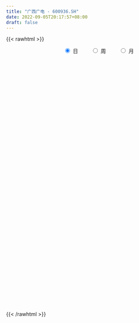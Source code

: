 ```yaml
---
title: "广西广电 - 600936.SH"
date: 2022-09-05T20:17:57+08:00
draft: false
---
```

{{< rawhtml >}}
    <div style="text-align: center">
        <label style="padding: 1rem;"><input style="margin-right: .5rem" type="radio" name="period" value="D" checked onclick="period_change(this)">日</label>
        <label style="padding: 1rem;"><input style="margin-right: .5rem" type="radio" name="period" value="W" onclick="period_change(this)">周</label>
        <label style="padding: 1rem;"><input style="margin-right: .5rem" type="radio" name="period" value="M" onclick="period_change(this)">月</label>
    </div>
    <div id="chart" style="height: 700px;"></div> 
    <script type="text/javascript">
        const D_v = [136826.15,97294.0,72713.79,111581.17,74190.0,45479.94,76624.64,52608.0,183688.77,125336.0,57262.0,49112.5,53967.33,34415.94,36640.0,52111.0,42476.15,73538.99,67840.65,35571.82,40817.0,17785.06,15813.0,21773.0,27382.15,24240.0,30997.58,14463.0,45664.44,22076.0,27880.0,19497.44,19155.0,22879.0,33042.0,22612.97,17333.73,17401.09,24386.73,26301.0,15281.59,14247.0,16672.92,14007.7,22153.0,26478.07,17768.0,27956.0,34165.0,34341.0,21482.65,31296.0,24924.48,16235.0,39984.09,23809.62,17058.0,12149.75,19166.0,29259.0,33842.94,21121.58,59631.17,72540.62,47636.59,27480.97,63825.0,62923.32,35401.62,33037.14,25955.35,19155.97,26916.8,21782.9,24056.97,15359.09,41876.0,21654.0,23225.0,14400.0,14318.26,15115.0,26318.54,15954.0,14936.28,19534.1,14899.99,58797.0,21261.81,33352.5,28237.22,24050.73,15093.0,22515.0,29642.83,26483.0,67229.14,33486.36,44288.83,27713.15,52130.82,45616.71,29492.0,30189.15,45214.16,24598.76,23912.28,26826.0,74021.0,34170.0,22744.28,30083.73,32635.0,21047.0,30833.15,35149.0,48339.73,30167.0,20105.0,22958.63,19213.5,38315.47,52852.0,53559.0,33573.75,32377.0,27676.0,26154.0,23704.28,25879.0,77901.38,64486.0,38475.0,42184.37,46110.14,37464.61,73387.13,60596.9,27427.53,48350.29,28435.3,44679.72,24762.95,37127.24,25553.98,26407.0,33232.06,25561.0,23177.0,22543.41,24679.0,49891.37,32519.0,20335.49,25655.53,25574.41,24581.0,28380.49,43426.0,44288.91,77805.41,111431.41,61151.0,56422.0,42641.41,43978.47,52629.63,22763.0,37777.0,30634.98,24976.0,25249.0,17243.0,27393.0,21283.41,28907.0,41248.06,56552.01,38269.0,26831.0,37909.19,125436.37,112658.82,71528.49,42044.0,39352.43,35280.85,33388.0,31614.0,25113.62,33618.0,31585.0,18202.0,34337.15,19412.0,23660.0,52857.49,46205.0,73680.15,44134.0,43111.42,28913.72,13100.0,16368.0,48484.0,56162.0,26635.0,84011.85,60872.3,36941.82,36610.82,41103.72,28430.0,31823.0,28465.75,21874.0,24825.0,23150.0,22711.72,21422.32,16876.0,29553.31,20820.72,22447.0,12569.0,21980.9,34707.0,40651.0,40020.9,34435.0,39806.0,26127.0,31555.69,47942.41,34500.34,27610.82,41409.68,19459.0,35753.06,27835.61,28881.78,29612.78,34121.68,25167.0,59024.59,32544.0,38894.59,28229.0,37317.0,28647.43,32664.01,57527.98,37928.43,40772.22,42403.51,85807.25,52789.83,60591.0,49916.5,42438.94,104302.43,76825.32,64412.16,59302.71,67028.86,52068.0,47044.25,46849.18,37030.2,46279.84,36835.0,48619.0,22784.0,23711.0,27448.0,30542.07,37065.37,24162.0,20405.53,25844.0,21224.0,21630.0,13967.25,20640.0,30980.0,19406.4,21367.19,15553.0,45346.0,20283.0,20384.59,15324.05,26563.0,17879.0,21618.0,26078.59,17566.93,36205.14,45634.02,33073.0,17434.0,28509.05,164697.09,84317.59,52353.46,38926.0,25472.0,19924.59,32447.0,20741.0,23441.0,25457.14,17133.0,30303.14,28522.0,24824.0,23846.0,27578.0,27090.52,26108.01,29281.0,69715.0,173026.0,179886.31,291839.9,191730.52,125592.13,231139.1,203675.52,608488.89,722324.51,414362.03,238644.55,135955.14,214443.04,214847.69,366422.41,285663.21,189617.8,417840.1,276782.93,586875.55,839942.1800000001,521153.91,329300.83,342962.27,598916.63,554710.03,630848.98,400373.62,322346.93,291931.36,277472.11,170240.64,113895.0,163834.0,153144.0,206254.44,130028.95,139318.21,113074.13,137272.26,102975.0,106805.0,168933.0,262583.99,652851.27,102827.8,1314203.96,777468.3,494532.83,505714.2,844508.3100000001,530479.79,341496.08,293194.97,286660.35,350429.23,317867.84,267162.37,213756.13,219545.29,213323.17,273768.4,149007.91,179245.23,249509.86,165256.13,169338.44,172877.92,459033.22,282329.58,180510.92,245850.13,379454.63,352279.53,712978.34,450866.33,601864.35,499235.97,364228.36,247314.29,995969.62,1016203.03,939380.29,761116.17,626320.71,513153.42,372656.64,381712.96,316436.61,264533.28,324585.48,252920.36,249302.58,355507.13,282281.18,379332.15,197758.46,245429.39,357535.25,252612.3,156945.08,149806.52,180614.0,261060.95,297794.62,234108.09,160258.0,134812.0,106555.09,165658.09,475681.89,850183.22,676321.65,690969.52,501646.0,375624.39,270817.28,245799.64,200645.0,169805.64,188398.64,188753.0,120855.55,557229.27,372609.23,317532.25,332701.7,230857.49,186130.65,210127.05,140397.0,105611.94,103255.2,148828.79,98991.0,59496.92,84922.46,104106.98,87235.0,62269.95,74770.52,223244.0,151469.74,160329.34,130896.28,109795.72,77546.66,89907.0,93656.57,67745.16,138642.05,185605.0,106058.52,133044.95,88524.0,68102.98,113331.01,117453.97,90806.12,64252.07,65687.1,58658.15,65580.01,86516.0,78436.8,77897.43,57879.14,56407.0,39803.05,74005.0,62375.91,57818.0,45652.0,97949.03,336588.22,269010.01,303876.57,156503.0]
const D_histogram = [0.0,-0.0031908832,-0.0088453827,-0.0087075077,-0.0106700556,-0.0125455555,-0.0174304679,-0.0200767591,-0.0128391478,-0.0150728816,-0.0173480312,-0.0162994495,-0.0150999658,-0.0144725395,-0.0148417491,-0.0170588022,-0.014535356,-0.0091398108,-0.0149696344,-0.0160083943,-0.0152296217,-0.0120414149,-0.0106735908,-0.0092177703,-0.0045712196,-0.0013488254,-0.000461267,0.0008319154,-0.0047102949,-0.0084919394,-0.0141433839,-0.0155328759,-0.0166955231,-0.0118733984,-0.0022495032,0.003502909,0.0065192159,0.0076476065,0.0075161052,0.0078610442,0.0091067842,0.0082783623,0.0080889849,0.0063771095,0.0018716365,-0.0028765377,-0.0062450155,-0.0091960882,-0.0168152928,-0.0218172421,-0.0197613971,-0.0197263602,-0.0145330367,-0.0101747778,-0.0008016082,0.002928984,0.005473385,0.0071284476,0.0081230819,0.0124621778,0.0173652978,0.0210489752,0.0301090166,0.0343371724,0.0358750642,0.0355643652,0.0302011746,0.0263507293,0.0235902314,0.0216038345,0.0207956964,0.0188065045,0.0180529938,0.0142432781,0.008047064,0.003852397,-0.0052583944,-0.01121734,-0.0142246486,-0.0151918594,-0.0141568718,-0.0157179941,-0.0149595869,-0.0133911812,-0.0100904281,-0.0122356724,-0.0125486045,-0.0193261931,-0.0214600662,-0.0256279886,-0.0224976166,-0.0193728741,-0.0138186031,-0.0082775726,-0.0049309746,-0.0044003531,-0.0120342844,-0.0135089845,-0.0135678083,-0.0146197109,-0.0193964754,-0.0166406472,-0.0124609568,-0.0101322289,-0.003319041,0.0008499125,0.0063319139,0.0072296879,0.0013615563,-0.0039755634,-0.0055001303,-0.0045426066,-0.0052600813,-0.0063396359,-0.0024696808,-0.0046291822,-0.0110822515,-0.0153956701,-0.0168304375,-0.0131564661,-0.0077193988,0.0023843767,0.0161544166,0.0269964962,0.0321826136,0.0328402912,0.0318266576,0.0303842522,0.0312321687,0.0321236279,0.0322842541,0.0287139225,0.0280322298,0.0272183944,0.0224733011,0.020567109,0.0230460409,0.0229855941,0.0225606472,0.0212399181,0.0193785549,0.0172317408,0.0143410998,0.0117412651,0.0068805226,0.0046708726,0.0010371806,0.0005281067,-0.0005497409,-0.0038408592,-0.0051470496,-0.0083198049,-0.0105626735,-0.0101665278,-0.0074757176,-0.0079379105,-0.0077813172,-0.0085037075,-0.0065288941,-0.0023139913,0.003089278,0.0083089264,0.0099300413,0.009188051,0.006982867,0.0026839124,-0.0033463127,-0.0082233933,-0.0133796511,-0.0152192142,-0.0154869933,-0.0172729798,-0.0154103198,-0.0106851028,-0.0063035705,-0.0023527732,0.0030408328,0.0020291479,0.0053474563,0.0054499919,0.0067100298,0.0118051041,0.0151808467,0.0121619702,0.0084564883,0.0064101589,0.0048582394,0.0056010176,0.0032631279,0.0010239839,0.0002381308,-0.000872528,-0.0014883809,-0.0036729525,-0.0041651699,-0.0035613563,-0.0010177543,-0.0005802339,0.0023446822,0.0015645637,-0.0015004697,-0.0026426662,-0.0031519434,-0.0025924614,0.0005280078,0.0038125174,0.0057426221,0.0099004274,0.010108575,0.0090835561,0.0079568188,0.0036163735,-0.0012427176,-0.002340272,-0.0016554752,-0.0024383667,-0.0034564022,-0.0045605764,-0.0037359337,-0.0042897667,-0.0050306148,-0.0077529079,-0.0090040484,-0.0105233432,-0.0108307299,-0.010337717,-0.0099834885,-0.0109884156,-0.0140438635,-0.0137251213,-0.0189350484,-0.0221885554,-0.0239946898,-0.0215533865,-0.0184432542,-0.0156730918,-0.0100346271,-0.0067001326,-0.0024165442,0.0016046962,0.0052470446,0.0065344837,0.0081780583,0.0086637,0.0090165441,0.0105234591,0.0094598603,0.0068193078,0.0065041141,0.0070099324,0.0079878521,0.0079158526,0.0078096931,0.007669888,0.0074988421,0.0104909734,0.0114558995,0.0136262259,0.0164072449,0.0181114997,0.0228392999,0.0234187156,0.0219524308,0.022421655,0.0176465512,0.0155380928,0.0087943841,0.0026697457,0.0010771671,0.0036825797,0.0017542953,-0.0041948902,-0.0078756351,-0.0124763711,-0.0135550653,-0.0097860639,-0.0063447768,-0.0051893616,-0.0055154276,-0.0054640405,-0.0077190198,-0.0074547221,-0.0075227843,-0.0090548027,-0.0114034519,-0.0122003086,-0.012593129,-0.0114070594,-0.0130966087,-0.0158319447,-0.0132996949,-0.0107591396,-0.0108747429,-0.0100716225,-0.0074354563,-0.0050479711,-0.0035681815,-0.0008122284,0.0032391555,0.0072445508,0.0090801101,0.012629623,0.0208676119,0.0207158333,0.0165426052,0.0138589338,0.0109416297,0.009282234,0.0097534565,0.0076841169,0.0047515435,0.002058989,0.0022060356,0.0028437995,0.0018346914,0.0004802498,-0.0016589092,-0.0035358181,-0.0032273741,-0.0021961834,-0.00076104,0.0021301481,0.0102447776,0.0160792136,0.0271619129,0.0300422382,0.028838364,0.0352827995,0.0352537998,0.0521483751,0.0543951089,0.0440282212,0.0268366368,0.0106747462,0.0068301538,0.0051481881,0.0151089788,0.0209616232,0.0181411903,0.0157347347,0.0143162164,0.032065772,0.0359370708,0.0263576628,0.009427883,0.0059878008,0.0086167805,0.0199976888,0.0177148292,0.0050325503,-0.0135145274,-0.0385635364,-0.0452269963,-0.0565069519,-0.0578349766,-0.059743832,-0.0509315044,-0.0325543374,-0.0218348106,-0.0215325269,-0.0226209253,-0.0270250697,-0.0287477548,-0.0331011617,-0.0285889708,-0.0046514854,0.0321316874,0.0775175253,0.0791525738,0.0543757117,0.0263446426,0.0276775918,0.0281370814,0.0196645899,0.0053548515,-0.0080465651,-0.0195196224,-0.0240326824,-0.0328264667,-0.03483305,-0.0470790301,-0.062440902,-0.061577375,-0.0555544158,-0.0477630914,-0.0410774922,-0.0315127266,-0.0256783452,-0.0249821248,-0.0204660188,-0.0022585986,0.0031593045,0.0047370063,0.0108341851,0.0206961202,0.0323535822,0.0438134251,0.0404089147,0.0481957379,0.0548209066,0.0379095403,0.0472511761,0.0533049871,0.0702609188,0.0757703227,0.0602420472,0.0366717125,-0.0054652782,-0.0544654356,-0.0961400128,-0.1078449267,-0.1203276974,-0.1087568592,-0.0901264884,-0.0755006772,-0.0524922948,-0.0297836125,-0.0179579697,-0.0084271821,0.001737529,0.0143154663,0.0117595672,0.0074833742,0.0036123965,-0.0004480869,0.000053766,-0.0068220536,-0.0039061788,-0.0020169547,-0.0015038312,0.0013141911,0.0060643352,0.0302697862,0.0506535031,0.0655433036,0.0837178089,0.0804713739,0.0739963076,0.0612011424,0.0468904455,0.0335495136,0.0182484159,0.0114137142,-0.0019074985,-0.0115717199,-0.0037327587,-0.0095762775,-0.0204766734,-0.0249940617,-0.0335132252,-0.035083179,-0.0423460678,-0.0456799869,-0.0469105972,-0.0428224051,-0.0355171995,-0.0335175752,-0.0316809337,-0.0255032826,-0.0155941332,-0.0127645375,-0.0074715651,-0.0040859162,-0.0192946787,-0.0178752177,-0.0079817074,0.0016173175,0.0073339984,0.0109390845,0.0142831002,0.0198083357,0.0218986918,0.0274202303,0.0321877166,0.0310538826,0.0172754017,0.0045507141,0.0001631439,0.0076125156,0.0169677811,0.0225212961,0.0215204326,0.0215202423,0.0201836856,0.0173954055,0.0169946152,0.0136052966,0.004660431,-0.0022028482,-0.0035675642,-0.0058734521,-0.0143785727,-0.0173561552,-0.0166735359,-0.0149709081,-0.0075786783,0.0049239741,0.0052850453,0.0158739808,0.0195187413]
const D_fast = [0.0,-0.003988604,-0.0118544492,-0.0138934511,-0.0185235129,-0.0235354016,-0.032777931,-0.040443412,-0.0364155876,-0.0424175419,-0.0490296993,-0.0520559799,-0.0546314877,-0.0576221963,-0.0617018432,-0.0681835968,-0.0692939896,-0.0661833972,-0.0757556293,-0.0807964878,-0.0838251207,-0.0836472675,-0.0849478411,-0.0857964632,-0.0822927174,-0.0794075295,-0.0786352879,-0.0771341267,-0.0838539107,-0.0897585401,-0.0989458305,-0.1042185415,-0.1095550695,-0.1077012944,-0.098639775,-0.0920116355,-0.0873655247,-0.0843252324,-0.0825777074,-0.0802675073,-0.0767450713,-0.0755039027,-0.0736710338,-0.0737886318,-0.0778261957,-0.0832935043,-0.088223236,-0.0934733308,-0.1052963586,-0.1157526184,-0.1186371226,-0.1235336758,-0.1219736115,-0.120159047,-0.1109862794,-0.1065234413,-0.1026106941,-0.0991735195,-0.0961481148,-0.0886934744,-0.07944903,-0.0705031088,-0.0539158132,-0.0411033643,-0.0305967065,-0.0220163141,-0.0198292111,-0.0170919741,-0.0139549141,-0.0105403524,-0.0061495664,-0.0034371322,0.0003226055,0.0000737094,-0.0041107387,-0.0073423065,-0.0177676965,-0.026530977,-0.0330944478,-0.0378596235,-0.0403638538,-0.0458544746,-0.0488359641,-0.0506153538,-0.0498372077,-0.0550413701,-0.0584914533,-0.0701005902,-0.0775994799,-0.0881743994,-0.0906684315,-0.0923869076,-0.0902872873,-0.0868156499,-0.0847017956,-0.0852712624,-0.0959137648,-0.100765711,-0.1042164869,-0.1089233172,-0.1185492005,-0.1199535342,-0.118889083,-0.1190934123,-0.1131099847,-0.108728553,-0.1016635731,-0.0989583772,-0.1044861198,-0.1108171303,-0.1137167297,-0.1138948577,-0.1159273527,-0.1185918163,-0.1153392814,-0.1186560784,-0.1278797105,-0.1360420466,-0.1416844234,-0.1412995685,-0.1377923509,-0.1270924813,-0.1092838372,-0.0916926336,-0.0784608628,-0.0695931124,-0.0626500815,-0.056496424,-0.0478404652,-0.0389180991,-0.0306864093,-0.0270782603,-0.0207518956,-0.0147611324,-0.0138879004,-0.0106523153,-0.0024118732,0.0032740786,0.0084892934,0.0124785439,0.0154618194,0.0176229405,0.0183175745,0.0186530561,0.0155124442,0.0144705124,0.0110961156,0.0107190683,0.0095037855,0.0052524524,0.0026594996,-0.0025932069,-0.0074767439,-0.0096222302,-0.0088003493,-0.0112470199,-0.0130357558,-0.0158840731,-0.0155414832,-0.0119050783,-0.0057294894,0.0015673906,0.0056710158,0.0072260382,0.006766571,0.0031385944,-0.0037282088,-0.0106611377,-0.0191623083,-0.024806675,-0.0289462024,-0.0350504339,-0.0370403539,-0.0349864125,-0.0321807728,-0.0288181688,-0.0226643546,-0.0231687526,-0.01851358,-0.0170485465,-0.0141110011,-0.0060646508,0.0011063035,0.0011279195,-0.0004634403,-0.00090723,-0.0012445897,0.000898443,-0.0006236647,-0.0026068128,-0.0033331331,-0.004661924,-0.005649872,-0.0087526818,-0.0102861917,-0.0105727172,-0.0082835538,-0.0079910918,-0.0044800051,-0.0048689828,-0.0083091336,-0.0101119966,-0.0114092597,-0.0114978931,-0.0082454219,-0.0040077829,-0.0006420227,0.0059908894,0.0087261808,0.0099720509,0.0108345184,0.0073981664,0.0022283959,0.0005457735,0.0008167016,-0.0005757816,-0.0024579177,-0.004702236,-0.0048115767,-0.0064378514,-0.0084363531,-0.0130968733,-0.0165990259,-0.0207491565,-0.0237642257,-0.025855642,-0.0279972857,-0.0317493166,-0.0383157304,-0.0414282685,-0.0513719577,-0.0601726036,-0.0679774104,-0.0709244538,-0.0724251351,-0.0735732456,-0.0704434377,-0.0687839764,-0.065104524,-0.0606821095,-0.0557280001,-0.0528069399,-0.0491188508,-0.046467284,-0.043860304,-0.0397225242,-0.0384211579,-0.0393568834,-0.0380460486,-0.0357877473,-0.0328128645,-0.0309059009,-0.0290596371,-0.0272819702,-0.0255783055,-0.0199634309,-0.0161345299,-0.010557647,-0.0036748169,0.0025573129,0.0129949381,0.0194290326,0.0234508556,0.0295254935,0.0291620275,0.0309380923,0.0263929796,0.0209357776,0.0196124908,0.0231385483,0.0216488378,0.0146509297,0.009001276,0.0012814473,-0.0031860133,-0.0018635279,-0.000008435,-0.0001503601,-0.0018552831,-0.0031699062,-0.0073546404,-0.0089540231,-0.0109027815,-0.0146985006,-0.0198980127,-0.0237449465,-0.0272860492,-0.0289517444,-0.0339154459,-0.0406087681,-0.0414014421,-0.0415506716,-0.0443849606,-0.0460997459,-0.0453224438,-0.0441969513,-0.0436092071,-0.0410563111,-0.0361951383,-0.0303786053,-0.0262730185,-0.0195660998,-0.006111208,-0.0010840282,-0.001121605,-0.0003405429,-0.0005224397,0.0001387232,0.0030483098,0.0028999994,0.0011553119,-0.0010224954,-0.0003239398,0.001024774,0.0004743386,-0.0007600405,-0.0033139268,-0.0060747902,-0.0065731898,-0.0060910448,-0.0048461615,-0.0014224363,0.0092533875,0.0191076269,0.0369808044,0.0473716894,0.0533774062,0.0686425415,0.0774269917,0.1073586608,0.1232041718,0.1238443395,0.1133619142,0.0998687102,0.0977316563,0.0973367376,0.111074773,0.1221678232,0.1238826879,0.125409916,0.1275704517,0.1533364504,0.1661920169,0.1632020246,0.1486292155,0.1466860835,0.1514692583,0.1678495889,0.1699954366,0.1585712952,0.1366455857,0.1019556926,0.0839854836,0.0585787901,0.0427920212,0.0259472077,0.0220266592,0.0322652419,0.037526066,0.0324452181,0.0257015883,0.0145411765,0.0056315527,-0.0069971446,-0.0096321964,0.0131424176,0.0579585122,0.1227237315,0.1441469234,0.1329639892,0.1115190808,0.1197714279,0.1272651879,0.1237088439,0.1107378183,0.0953247604,0.0789717976,0.0684505669,0.051450166,0.0407353202,0.0167195826,-0.0142525148,-0.0287833316,-0.0366489764,-0.0407984248,-0.0443821987,-0.0426956146,-0.0432808196,-0.0488301304,-0.0494305291,-0.0317877585,-0.0255800293,-0.0228180759,-0.0140123509,0.0010236143,0.0207694718,0.043182671,0.0498803892,0.069716147,0.0900465423,0.082612561,0.1037669909,0.1231470487,0.1576682101,0.1821201947,0.181652431,0.1672500244,0.1237467141,0.0611301979,-0.0045793826,-0.0432455282,-0.0858102231,-0.1014285998,-0.1053298511,-0.1095792092,-0.0996939004,-0.0844311212,-0.0770949709,-0.0696709788,-0.0590718855,-0.0429150816,-0.0425310889,-0.0449364384,-0.0479043169,-0.0520768221,-0.0515615276,-0.0601428607,-0.0582035306,-0.0568185452,-0.0566813794,-0.0535348094,-0.0472685814,-0.015495684,0.0175514087,0.0488270351,0.0879309927,0.1048024012,0.1168264117,0.1193315322,0.1167434467,0.1117898931,0.1010508993,0.0970696262,0.083271539,0.0707143875,0.0776201591,0.0693825709,0.0533630066,0.042597103,0.0256996331,0.0153588846,-0.0024905211,-0.017244437,-0.0302026966,-0.0368201057,-0.0383942,-0.0447739696,-0.0508575615,-0.0510557311,-0.0450451149,-0.0454066536,-0.0419815725,-0.0396174027,-0.0596498349,-0.0626991782,-0.0548010947,-0.0447977405,-0.03724756,-0.0309077027,-0.023992912,-0.0135155926,-0.0059505635,0.0064260326,0.019240448,0.0258700846,0.0164104542,0.0048234451,0.0004766609,0.0098291614,0.0234263722,0.0346102112,0.0389894559,0.0443693262,0.0480786909,0.0496392622,0.0534871257,0.0534991312,0.0457193733,0.0383053822,0.036048775,0.0322745242,0.0201747604,0.0128581391,0.0093723743,0.0073322752,0.0128298354,0.0265634813,0.0282458138,0.0428032445,0.0513276903]
const D_slow = [0.0,-0.0007977208,-0.0030090665,-0.0051859434,-0.0078534573,-0.0109898462,-0.0153474631,-0.0203666529,-0.0235764399,-0.0273446603,-0.0316816681,-0.0357565304,-0.0395315219,-0.0431496568,-0.0468600941,-0.0511247946,-0.0547586336,-0.0570435863,-0.0607859949,-0.0647880935,-0.0685954989,-0.0716058526,-0.0742742503,-0.0765786929,-0.0777214978,-0.0780587042,-0.0781740209,-0.0779660421,-0.0791436158,-0.0812666007,-0.0848024466,-0.0886856656,-0.0928595464,-0.095827896,-0.0963902718,-0.0955145445,-0.0938847406,-0.0919728389,-0.0900938126,-0.0881285516,-0.0858518555,-0.0837822649,-0.0817600187,-0.0801657413,-0.0796978322,-0.0804169666,-0.0819782205,-0.0842772426,-0.0884810658,-0.0939353763,-0.0988757256,-0.1038073156,-0.1074405748,-0.1099842692,-0.1101846713,-0.1094524253,-0.108084079,-0.1063019671,-0.1042711967,-0.1011556522,-0.0968143278,-0.091552084,-0.0840248298,-0.0754405367,-0.0664717707,-0.0575806794,-0.0500303857,-0.0434427034,-0.0375451455,-0.0321441869,-0.0269452628,-0.0222436367,-0.0177303882,-0.0141695687,-0.0121578027,-0.0111947035,-0.0125093021,-0.0153136371,-0.0188697992,-0.0226677641,-0.026206982,-0.0301364805,-0.0338763772,-0.0372241725,-0.0397467796,-0.0428056977,-0.0459428488,-0.0507743971,-0.0561394136,-0.0625464108,-0.0681708149,-0.0730140335,-0.0764686842,-0.0785380774,-0.079770821,-0.0808709093,-0.0838794804,-0.0872567265,-0.0906486786,-0.0943036063,-0.0991527252,-0.103312887,-0.1064281262,-0.1089611834,-0.1097909437,-0.1095784655,-0.107995487,-0.1061880651,-0.105847676,-0.1068415669,-0.1082165994,-0.1093522511,-0.1106672714,-0.1122521804,-0.1128696006,-0.1140268962,-0.116797459,-0.1206463765,-0.1248539859,-0.1281431024,-0.1300729521,-0.129476858,-0.1254382538,-0.1186891298,-0.1106434764,-0.1024334036,-0.0944767392,-0.0868806761,-0.0790726339,-0.071041727,-0.0629706634,-0.0557921828,-0.0487841254,-0.0419795268,-0.0363612015,-0.0312194243,-0.025457914,-0.0197115155,-0.0140713537,-0.0087613742,-0.0039167355,0.0003911997,0.0039764747,0.006911791,0.0086319216,0.0097996398,0.0100589349,0.0101909616,0.0100535264,0.0090933116,0.0078065492,0.005726598,0.0030859296,0.0005442976,-0.0013246318,-0.0033091094,-0.0052544387,-0.0073803656,-0.0090125891,-0.0095910869,-0.0088187674,-0.0067415358,-0.0042590255,-0.0019620128,-0.000216296,0.0004546821,-0.0003818961,-0.0024377444,-0.0057826572,-0.0095874608,-0.0134592091,-0.0177774541,-0.021630034,-0.0243013097,-0.0258772023,-0.0264653956,-0.0257051874,-0.0251979005,-0.0238610364,-0.0224985384,-0.0208210309,-0.0178697549,-0.0140745432,-0.0110340507,-0.0089199286,-0.0073173889,-0.006102829,-0.0047025746,-0.0038867927,-0.0036307967,-0.003571264,-0.003789396,-0.0041614912,-0.0050797293,-0.0061210218,-0.0070113609,-0.0072657994,-0.0074108579,-0.0068246874,-0.0064335464,-0.0068086639,-0.0074693304,-0.0082573163,-0.0089054316,-0.0087734297,-0.0078203003,-0.0063846448,-0.003909538,-0.0013823942,0.0008884948,0.0028776995,0.0037817929,0.0034711135,0.0028860455,0.0024721767,0.0018625851,0.0009984845,-0.0001416596,-0.001075643,-0.0021480847,-0.0034057384,-0.0053439654,-0.0075949775,-0.0102258133,-0.0129334958,-0.015517925,-0.0180137972,-0.0207609011,-0.0242718669,-0.0277031473,-0.0324369093,-0.0379840482,-0.0439827206,-0.0493710673,-0.0539818808,-0.0579001538,-0.0604088106,-0.0620838437,-0.0626879798,-0.0622868057,-0.0609750446,-0.0593414237,-0.0572969091,-0.0551309841,-0.0528768481,-0.0502459833,-0.0478810182,-0.0461761913,-0.0445501627,-0.0427976796,-0.0408007166,-0.0388217535,-0.0368693302,-0.0349518582,-0.0330771477,-0.0304544043,-0.0275904294,-0.0241838729,-0.0200820617,-0.0155541868,-0.0098443618,-0.0039896829,0.0014984248,0.0071038385,0.0115154763,0.0153999995,0.0175985955,0.0182660319,0.0185353237,0.0194559686,0.0198945425,0.0188458199,0.0168769111,0.0137578184,0.010369052,0.007922536,0.0063363418,0.0050390014,0.0036601445,0.0022941344,0.0003643794,-0.0014993011,-0.0033799972,-0.0056436978,-0.0084945608,-0.011544638,-0.0146929202,-0.017544685,-0.0208188372,-0.0247768234,-0.0281017471,-0.030791532,-0.0335102177,-0.0360281234,-0.0378869874,-0.0391489802,-0.0400410256,-0.0402440827,-0.0394342938,-0.0376231561,-0.0353531286,-0.0321957228,-0.0269788199,-0.0217998615,-0.0176642102,-0.0141994768,-0.0114640694,-0.0091435108,-0.0067051467,-0.0047841175,-0.0035962316,-0.0030814844,-0.0025299755,-0.0018190256,-0.0013603527,-0.0012402903,-0.0016550176,-0.0025389721,-0.0033458156,-0.0038948615,-0.0040851215,-0.0035525845,-0.0009913901,0.0030284133,0.0098188916,0.0173294511,0.0245390421,0.033359742,0.0421731919,0.0552102857,0.0688090629,0.0798161183,0.0865252774,0.089193964,0.0909015025,0.0921885495,0.0959657942,0.1012062,0.1057414976,0.1096751813,0.1132542353,0.1212706784,0.1302549461,0.1368443618,0.1392013325,0.1406982827,0.1428524778,0.1478519,0.1522806073,0.1535387449,0.1501601131,0.140519229,0.1292124799,0.1150857419,0.1006269978,0.0856910398,0.0729581637,0.0648195793,0.0593608766,0.0539777449,0.0483225136,0.0415662462,0.0343793075,0.0261040171,0.0189567744,0.017793903,0.0258268249,0.0452062062,0.0649943496,0.0785882775,0.0851744382,0.0920938361,0.0991281065,0.104044254,0.1053829668,0.1033713256,0.09849142,0.0924832494,0.0842766327,0.0755683702,0.0637986127,0.0481883872,0.0327940434,0.0189054395,0.0069646666,-0.0033047064,-0.0111828881,-0.0176024744,-0.0238480056,-0.0289645103,-0.0295291599,-0.0287393338,-0.0275550822,-0.024846536,-0.0196725059,-0.0115841104,-0.0006307541,0.0094714746,0.0215204091,0.0352256357,0.0447030208,0.0565158148,0.0698420616,0.0874072913,0.106349872,0.1214103838,0.1305783119,0.1292119923,0.1155956335,0.0915606302,0.0645993986,0.0345174742,0.0073282594,-0.0152033627,-0.034078532,-0.0472016057,-0.0546475088,-0.0591370012,-0.0612437967,-0.0608094145,-0.0572305479,-0.0542906561,-0.0524198126,-0.0515167134,-0.0516287352,-0.0516152937,-0.0533208071,-0.0542973518,-0.0548015905,-0.0551775483,-0.0548490005,-0.0533329167,-0.0457654701,-0.0331020944,-0.0167162685,0.0042131838,0.0243310272,0.0428301041,0.0581303898,0.0698530011,0.0782403795,0.0828024835,0.085655912,0.0851790374,0.0822861074,0.0813529178,0.0789588484,0.07383968,0.0675911646,0.0592128583,0.0504420636,0.0398555466,0.0284355499,0.0167079006,0.0060022993,-0.0028770005,-0.0112563943,-0.0191766278,-0.0255524484,-0.0294509817,-0.0326421161,-0.0345100074,-0.0355314864,-0.0403551561,-0.0448239605,-0.0468193874,-0.046415058,-0.0445815584,-0.0418467873,-0.0382760122,-0.0333239283,-0.0278492553,-0.0209941978,-0.0129472686,-0.005183798,-0.0008649475,0.000272731,0.000313517,0.0022166459,0.0064585911,0.0120889152,0.0174690233,0.0228490839,0.0278950053,0.0322438567,0.0364925105,0.0398938346,0.0410589424,0.0405082303,0.0396163393,0.0381479762,0.0345533331,0.0302142943,0.0260459103,0.0223031833,0.0204085137,0.0216395072,0.0229607685,0.0269292637,0.0318089491]
const D_data = [['2020-08-17', 4.32, 4.39, 4.29, 4.44],['2020-08-18', 4.38, 4.34, 4.31, 4.39],['2020-08-19', 4.34, 4.28, 4.26, 4.36],['2020-08-20', 4.25, 4.33, 4.24, 4.41],['2020-08-21', 4.29, 4.29, 4.27, 4.34],['2020-08-24', 4.3, 4.27, 4.25, 4.31],['2020-08-25', 4.29, 4.2, 4.19, 4.29],['2020-08-26', 4.21, 4.19, 4.16, 4.26],['2020-08-27', 4.3, 4.31, 4.28, 4.39],['2020-08-28', 4.23, 4.19, 4.14, 4.23],['2020-08-31', 4.17, 4.16, 4.16, 4.21],['2020-09-01', 4.15, 4.18, 4.12, 4.18],['2020-09-02', 4.15, 4.17, 4.12, 4.19],['2020-09-03', 4.15, 4.15, 4.14, 4.18],['2020-09-04', 4.11, 4.12, 4.09, 4.13],['2020-09-07', 4.12, 4.07, 4.06, 4.15],['2020-09-08', 4.07, 4.11, 4.04, 4.12],['2020-09-09', 4.11, 4.15, 4.07, 4.19],['2020-09-10', 4.16, 3.99, 3.98, 4.17],['2020-09-11', 4.0, 4.01, 3.97, 4.02],['2020-09-14', 4.01, 4.01, 3.97, 4.05],['2020-09-15', 4.0, 4.03, 3.99, 4.03],['2020-09-16', 4.03, 4.0, 3.98, 4.03],['2020-09-17', 4.02, 3.99, 3.97, 4.02],['2020-09-18', 3.99, 4.03, 3.96, 4.04],['2020-09-21', 4.04, 4.02, 4.0, 4.05],['2020-09-22', 4.02, 3.99, 3.97, 4.02],['2020-09-23', 4.0, 3.99, 3.98, 4.01],['2020-09-24', 3.98, 3.88, 3.87, 3.98],['2020-09-25', 3.86, 3.86, 3.84, 3.89],['2020-09-28', 3.86, 3.79, 3.76, 3.88],['2020-09-29', 3.81, 3.8, 3.78, 3.83],['2020-09-30', 3.81, 3.77, 3.77, 3.81],['2020-10-09', 3.79, 3.83, 3.79, 3.84],['2020-10-12', 3.83, 3.91, 3.83, 3.92],['2020-10-13', 3.89, 3.89, 3.86, 3.91],['2020-10-14', 3.87, 3.87, 3.84, 3.9],['2020-10-15', 3.88, 3.85, 3.84, 3.88],['2020-10-16', 3.84, 3.83, 3.8, 3.87],['2020-10-19', 3.86, 3.83, 3.8, 3.87],['2020-10-20', 3.83, 3.84, 3.81, 3.85],['2020-10-21', 3.85, 3.81, 3.8, 3.85],['2020-10-22', 3.79, 3.81, 3.78, 3.82],['2020-10-23', 3.8, 3.78, 3.77, 3.82],['2020-10-26', 3.77, 3.72, 3.71, 3.77],['2020-10-27', 3.7, 3.68, 3.66, 3.71],['2020-10-28', 3.68, 3.66, 3.65, 3.69],['2020-10-29', 3.61, 3.63, 3.59, 3.66],['2020-10-30', 3.63, 3.52, 3.5, 3.64],['2020-11-02', 3.52, 3.49, 3.46, 3.53],['2020-11-03', 3.49, 3.54, 3.48, 3.55],['2020-11-04', 3.55, 3.49, 3.47, 3.55],['2020-11-05', 3.52, 3.54, 3.5, 3.55],['2020-11-06', 3.55, 3.53, 3.51, 3.55],['2020-11-09', 3.54, 3.61, 3.53, 3.63],['2020-11-10', 3.61, 3.56, 3.55, 3.62],['2020-11-11', 3.55, 3.55, 3.53, 3.58],['2020-11-12', 3.55, 3.54, 3.52, 3.57],['2020-11-13', 3.54, 3.53, 3.51, 3.55],['2020-11-16', 3.58, 3.58, 3.53, 3.59],['2020-11-17', 3.57, 3.61, 3.55, 3.61],['2020-11-18', 3.6, 3.62, 3.58, 3.63],['2020-11-19', 3.61, 3.73, 3.6, 3.73],['2020-11-20', 3.71, 3.72, 3.68, 3.75],['2020-11-23', 3.71, 3.72, 3.71, 3.76],['2020-11-24', 3.72, 3.72, 3.69, 3.73],['2020-11-25', 3.7, 3.66, 3.63, 3.73],['2020-11-26', 3.66, 3.67, 3.62, 3.72],['2020-11-27', 3.66, 3.68, 3.62, 3.7],['2020-11-30', 3.66, 3.69, 3.66, 3.71],['2020-12-01', 3.68, 3.71, 3.66, 3.72],['2020-12-02', 3.71, 3.7, 3.67, 3.71],['2020-12-03', 3.7, 3.72, 3.67, 3.73],['2020-12-04', 3.71, 3.68, 3.67, 3.72],['2020-12-07', 3.69, 3.63, 3.63, 3.69],['2020-12-08', 3.65, 3.63, 3.62, 3.67],['2020-12-09', 3.62, 3.53, 3.51, 3.65],['2020-12-10', 3.53, 3.52, 3.5, 3.56],['2020-12-11', 3.52, 3.52, 3.47, 3.55],['2020-12-14', 3.5, 3.52, 3.49, 3.54],['2020-12-15', 3.51, 3.53, 3.49, 3.54],['2020-12-16', 3.53, 3.48, 3.47, 3.53],['2020-12-17', 3.48, 3.49, 3.41, 3.51],['2020-12-18', 3.47, 3.49, 3.46, 3.5],['2020-12-21', 3.49, 3.51, 3.47, 3.53],['2020-12-22', 3.49, 3.43, 3.42, 3.51],['2020-12-23', 3.43, 3.43, 3.41, 3.47],['2020-12-24', 3.43, 3.31, 3.29, 3.43],['2020-12-25', 3.31, 3.32, 3.27, 3.33],['2020-12-28', 3.31, 3.25, 3.25, 3.32],['2020-12-29', 3.25, 3.31, 3.25, 3.35],['2020-12-30', 3.32, 3.3, 3.28, 3.35],['2020-12-31', 3.3, 3.33, 3.3, 3.36],['2021-01-04', 3.33, 3.34, 3.32, 3.36],['2021-01-05', 3.35, 3.32, 3.28, 3.35],['2021-01-06', 3.33, 3.28, 3.26, 3.34],['2021-01-07', 3.26, 3.14, 3.12, 3.27],['2021-01-08', 3.15, 3.17, 3.1, 3.2],['2021-01-11', 3.17, 3.16, 3.12, 3.23],['2021-01-12', 3.13, 3.12, 3.09, 3.16],['2021-01-13', 3.13, 3.03, 3.0, 3.13],['2021-01-14', 3.03, 3.09, 2.97, 3.15],['2021-01-15', 3.09, 3.1, 3.08, 3.16],['2021-01-18', 3.09, 3.07, 3.05, 3.13],['2021-01-19', 3.07, 3.13, 3.03, 3.14],['2021-01-20', 3.13, 3.11, 3.09, 3.15],['2021-01-21', 3.09, 3.14, 3.09, 3.15],['2021-01-22', 3.12, 3.09, 3.07, 3.12],['2021-01-25', 3.09, 2.98, 2.95, 3.09],['2021-01-26', 2.98, 2.94, 2.93, 3.01],['2021-01-27', 2.96, 2.95, 2.94, 3.01],['2021-01-28', 2.94, 2.96, 2.92, 3.01],['2021-01-29', 2.94, 2.92, 2.88, 2.97],['2021-02-01', 2.92, 2.89, 2.88, 2.93],['2021-02-02', 2.89, 2.94, 2.87, 2.94],['2021-02-03', 2.93, 2.85, 2.85, 2.93],['2021-02-04', 2.86, 2.75, 2.72, 2.87],['2021-02-05', 2.74, 2.72, 2.7, 2.8],['2021-02-08', 2.71, 2.71, 2.69, 2.74],['2021-02-09', 2.71, 2.75, 2.7, 2.75],['2021-02-10', 2.74, 2.77, 2.73, 2.78],['2021-02-18', 2.79, 2.85, 2.79, 2.88],['2021-02-19', 2.84, 2.95, 2.84, 2.96],['2021-02-22', 2.95, 2.98, 2.94, 3.05],['2021-02-23', 2.97, 2.96, 2.93, 3.0],['2021-02-24', 2.96, 2.93, 2.92, 2.99],['2021-02-25', 2.96, 2.92, 2.91, 2.97],['2021-02-26', 2.92, 2.92, 2.88, 2.95],['2021-03-01', 2.91, 2.96, 2.91, 2.97],['2021-03-02', 2.95, 2.98, 2.94, 2.99],['2021-03-03', 2.98, 2.99, 2.94, 3.09],['2021-03-04', 2.96, 2.95, 2.94, 3.0],['2021-03-05', 2.95, 2.99, 2.95, 3.0],['2021-03-08', 3.0, 3.0, 2.97, 3.05],['2021-03-09', 2.98, 2.95, 2.9, 3.0],['2021-03-10', 2.95, 2.98, 2.95, 3.0],['2021-03-11', 2.96, 3.05, 2.93, 3.08],['2021-03-12', 3.05, 3.04, 3.02, 3.1],['2021-03-15', 3.03, 3.05, 3.03, 3.07],['2021-03-16', 3.05, 3.05, 3.04, 3.08],['2021-03-17', 3.05, 3.05, 3.02, 3.08],['2021-03-18', 3.04, 3.05, 3.02, 3.08],['2021-03-19', 3.06, 3.04, 3.01, 3.06],['2021-03-22', 3.03, 3.04, 3.01, 3.04],['2021-03-23', 3.03, 3.0, 3.0, 3.04],['2021-03-24', 3.0, 3.02, 2.98, 3.02],['2021-03-25', 3.01, 2.99, 2.99, 3.04],['2021-03-26', 3.0, 3.02, 2.99, 3.03],['2021-03-29', 3.03, 3.01, 2.98, 3.03],['2021-03-30', 3.01, 2.97, 2.97, 3.01],['2021-03-31', 2.98, 2.98, 2.95, 2.99],['2021-04-01', 2.95, 2.94, 2.9, 2.98],['2021-04-02', 2.92, 2.93, 2.91, 2.94],['2021-04-06', 2.93, 2.95, 2.91, 2.96],['2021-04-07', 2.93, 2.98, 2.93, 2.99],['2021-04-08', 2.97, 2.94, 2.94, 3.0],['2021-04-09', 2.93, 2.94, 2.92, 2.97],['2021-04-12', 2.95, 2.92, 2.91, 2.95],['2021-04-13', 2.92, 2.95, 2.9, 2.97],['2021-04-14', 2.95, 2.99, 2.92, 3.0],['2021-04-15', 2.99, 3.03, 2.98, 3.04],['2021-04-16', 3.02, 3.06, 3.0, 3.1],['2021-04-19', 3.05, 3.04, 3.02, 3.07],['2021-04-20', 3.04, 3.02, 3.0, 3.08],['2021-04-21', 3.02, 3.0, 2.97, 3.03],['2021-04-22', 3.01, 2.96, 2.94, 3.02],['2021-04-23', 2.96, 2.91, 2.89, 2.96],['2021-04-26', 2.93, 2.89, 2.88, 2.93],['2021-04-27', 2.89, 2.85, 2.83, 2.9],['2021-04-28', 2.86, 2.86, 2.83, 2.89],['2021-04-29', 2.85, 2.86, 2.83, 2.89],['2021-04-30', 2.87, 2.82, 2.81, 2.87],['2021-05-06', 2.82, 2.85, 2.81, 2.86],['2021-05-07', 2.85, 2.89, 2.84, 2.89],['2021-05-10', 2.88, 2.9, 2.86, 2.9],['2021-05-11', 2.89, 2.91, 2.86, 2.92],['2021-05-12', 2.92, 2.95, 2.91, 2.96],['2021-05-13', 2.95, 2.88, 2.87, 2.95],['2021-05-14', 2.88, 2.94, 2.88, 2.94],['2021-05-17', 2.94, 2.91, 2.88, 2.95],['2021-05-18', 2.9, 2.93, 2.89, 2.95],['2021-05-19', 2.93, 3.0, 2.89, 3.02],['2021-05-20', 2.97, 3.01, 2.96, 3.06],['2021-05-21', 3.01, 2.94, 2.91, 3.01],['2021-05-24', 2.93, 2.92, 2.91, 2.96],['2021-05-25', 2.91, 2.93, 2.9, 2.94],['2021-05-26', 2.92, 2.93, 2.91, 2.94],['2021-05-27', 2.92, 2.96, 2.91, 2.96],['2021-05-28', 2.94, 2.92, 2.91, 2.95],['2021-05-31', 2.92, 2.91, 2.9, 2.93],['2021-06-01', 2.91, 2.92, 2.88, 2.93],['2021-06-02', 2.91, 2.91, 2.9, 2.94],['2021-06-03', 2.91, 2.91, 2.9, 2.93],['2021-06-04', 2.91, 2.88, 2.87, 2.92],['2021-06-07', 2.88, 2.89, 2.88, 2.9],['2021-06-08', 2.89, 2.9, 2.87, 2.91],['2021-06-09', 2.89, 2.93, 2.88, 2.95],['2021-06-10', 2.92, 2.91, 2.89, 2.95],['2021-06-11', 2.91, 2.95, 2.88, 2.99],['2021-06-15', 2.95, 2.91, 2.91, 2.95],['2021-06-16', 2.9, 2.87, 2.86, 2.9],['2021-06-17', 2.86, 2.88, 2.85, 2.9],['2021-06-18', 2.87, 2.88, 2.86, 2.88],['2021-06-21', 2.87, 2.89, 2.86, 2.9],['2021-06-22', 2.9, 2.93, 2.88, 2.94],['2021-06-23', 2.94, 2.95, 2.93, 2.97],['2021-06-24', 2.93, 2.95, 2.92, 2.95],['2021-06-25', 2.94, 3.0, 2.93, 3.01],['2021-06-28', 3.0, 2.97, 2.95, 3.03],['2021-06-29', 2.96, 2.96, 2.94, 2.98],['2021-06-30', 2.96, 2.96, 2.93, 2.97],['2021-07-01', 2.97, 2.91, 2.89, 2.97],['2021-07-02', 2.9, 2.88, 2.88, 2.92],['2021-07-05', 2.87, 2.91, 2.86, 2.93],['2021-07-06', 2.91, 2.93, 2.88, 2.93],['2021-07-07', 2.93, 2.91, 2.89, 2.93],['2021-07-08', 2.9, 2.9, 2.87, 2.91],['2021-07-09', 2.89, 2.89, 2.88, 2.91],['2021-07-12', 2.89, 2.91, 2.89, 2.91],['2021-07-13', 2.91, 2.89, 2.88, 2.91],['2021-07-14', 2.89, 2.88, 2.88, 2.9],['2021-07-15', 2.88, 2.84, 2.84, 2.89],['2021-07-16', 2.85, 2.84, 2.82, 2.86],['2021-07-19', 2.83, 2.82, 2.79, 2.84],['2021-07-20', 2.8, 2.82, 2.8, 2.82],['2021-07-21', 2.81, 2.82, 2.81, 2.85],['2021-07-22', 2.82, 2.81, 2.79, 2.82],['2021-07-23', 2.81, 2.78, 2.77, 2.81],['2021-07-26', 2.79, 2.73, 2.72, 2.79],['2021-07-27', 2.73, 2.75, 2.72, 2.77],['2021-07-28', 2.74, 2.65, 2.62, 2.74],['2021-07-29', 2.66, 2.63, 2.63, 2.68],['2021-07-30', 2.64, 2.61, 2.59, 2.64],['2021-08-02', 2.61, 2.64, 2.58, 2.69],['2021-08-03', 2.65, 2.64, 2.63, 2.67],['2021-08-04', 2.64, 2.63, 2.61, 2.64],['2021-08-05', 2.62, 2.67, 2.61, 2.71],['2021-08-06', 2.66, 2.65, 2.63, 2.67],['2021-08-09', 2.65, 2.67, 2.62, 2.69],['2021-08-10', 2.66, 2.68, 2.66, 2.69],['2021-08-11', 2.68, 2.69, 2.66, 2.69],['2021-08-12', 2.68, 2.67, 2.66, 2.7],['2021-08-13', 2.67, 2.68, 2.66, 2.69],['2021-08-16', 2.69, 2.67, 2.67, 2.7],['2021-08-17', 2.67, 2.67, 2.66, 2.72],['2021-08-18', 2.67, 2.69, 2.65, 2.7],['2021-08-19', 2.68, 2.66, 2.65, 2.68],['2021-08-20', 2.66, 2.63, 2.62, 2.66],['2021-08-23', 2.63, 2.65, 2.63, 2.66],['2021-08-24', 2.64, 2.66, 2.63, 2.66],['2021-08-25', 2.66, 2.67, 2.65, 2.68],['2021-08-26', 2.67, 2.66, 2.65, 2.69],['2021-08-27', 2.65, 2.66, 2.63, 2.67],['2021-08-30', 2.65, 2.66, 2.65, 2.68],['2021-08-31', 2.65, 2.66, 2.63, 2.66],['2021-09-01', 2.66, 2.71, 2.65, 2.72],['2021-09-02', 2.7, 2.7, 2.67, 2.72],['2021-09-03', 2.71, 2.73, 2.71, 2.76],['2021-09-06', 2.72, 2.76, 2.72, 2.77],['2021-09-07', 2.76, 2.77, 2.74, 2.78],['2021-09-08', 2.77, 2.84, 2.76, 2.86],['2021-09-09', 2.84, 2.82, 2.81, 2.86],['2021-09-10', 2.81, 2.81, 2.81, 2.89],['2021-09-13', 2.81, 2.85, 2.77, 2.85],['2021-09-14', 2.84, 2.79, 2.76, 2.88],['2021-09-15', 2.78, 2.82, 2.77, 2.83],['2021-09-16', 2.81, 2.75, 2.75, 2.84],['2021-09-17', 2.76, 2.73, 2.7, 2.78],['2021-09-22', 2.71, 2.77, 2.71, 2.79],['2021-09-23', 2.76, 2.83, 2.76, 2.83],['2021-09-24', 2.83, 2.78, 2.77, 2.83],['2021-09-27', 2.76, 2.71, 2.69, 2.78],['2021-09-28', 2.71, 2.71, 2.68, 2.73],['2021-09-29', 2.7, 2.67, 2.67, 2.71],['2021-09-30', 2.67, 2.69, 2.65, 2.7],['2021-10-08', 2.69, 2.75, 2.69, 2.75],['2021-10-11', 2.75, 2.76, 2.72, 2.77],['2021-10-12', 2.76, 2.74, 2.71, 2.76],['2021-10-13', 2.73, 2.72, 2.7, 2.74],['2021-10-14', 2.72, 2.72, 2.68, 2.74],['2021-10-15', 2.71, 2.68, 2.68, 2.72],['2021-10-18', 2.68, 2.7, 2.67, 2.72],['2021-10-19', 2.71, 2.69, 2.69, 2.71],['2021-10-20', 2.69, 2.66, 2.66, 2.7],['2021-10-21', 2.67, 2.63, 2.62, 2.68],['2021-10-22', 2.63, 2.63, 2.62, 2.65],['2021-10-25', 2.63, 2.62, 2.61, 2.64],['2021-10-26', 2.63, 2.63, 2.61, 2.64],['2021-10-27', 2.63, 2.58, 2.54, 2.63],['2021-10-28', 2.57, 2.54, 2.53, 2.57],['2021-10-29', 2.54, 2.59, 2.53, 2.6],['2021-11-01', 2.58, 2.59, 2.57, 2.6],['2021-11-02', 2.58, 2.55, 2.52, 2.59],['2021-11-03', 2.55, 2.55, 2.53, 2.55],['2021-11-04', 2.55, 2.57, 2.53, 2.57],['2021-11-05', 2.56, 2.57, 2.54, 2.59],['2021-11-08', 2.58, 2.56, 2.56, 2.58],['2021-11-09', 2.57, 2.58, 2.55, 2.6],['2021-11-10', 2.58, 2.61, 2.56, 2.61],['2021-11-11', 2.6, 2.63, 2.6, 2.64],['2021-11-12', 2.62, 2.62, 2.62, 2.64],['2021-11-15', 2.63, 2.66, 2.62, 2.67],['2021-11-16', 2.66, 2.76, 2.65, 2.82],['2021-11-17', 2.72, 2.69, 2.67, 2.73],['2021-11-18', 2.68, 2.64, 2.64, 2.7],['2021-11-19', 2.64, 2.65, 2.63, 2.66],['2021-11-22', 2.66, 2.64, 2.64, 2.67],['2021-11-23', 2.66, 2.65, 2.63, 2.66],['2021-11-24', 2.66, 2.68, 2.65, 2.7],['2021-11-25', 2.69, 2.65, 2.65, 2.69],['2021-11-26', 2.65, 2.63, 2.62, 2.65],['2021-11-29', 2.66, 2.62, 2.61, 2.66],['2021-11-30', 2.62, 2.65, 2.62, 2.65],['2021-12-01', 2.64, 2.66, 2.62, 2.66],['2021-12-02', 2.65, 2.64, 2.63, 2.66],['2021-12-03', 2.64, 2.63, 2.62, 2.64],['2021-12-06', 2.64, 2.61, 2.61, 2.64],['2021-12-07', 2.62, 2.6, 2.6, 2.63],['2021-12-08', 2.6, 2.62, 2.59, 2.62],['2021-12-09', 2.62, 2.63, 2.6, 2.64],['2021-12-10', 2.62, 2.64, 2.62, 2.66],['2021-12-13', 2.64, 2.67, 2.64, 2.72],['2021-12-14', 2.67, 2.77, 2.65, 2.78],['2021-12-15', 2.79, 2.79, 2.74, 2.84],['2021-12-16', 2.81, 2.92, 2.76, 2.95],['2021-12-17', 2.89, 2.88, 2.82, 2.92],['2021-12-20', 2.85, 2.86, 2.83, 2.91],['2021-12-21', 2.85, 3.0, 2.82, 3.0],['2021-12-22', 3.05, 2.97, 2.93, 3.08],['2021-12-23', 2.94, 3.27, 2.93, 3.27],['2021-12-24', 3.12, 3.19, 3.06, 3.51],['2021-12-27', 3.06, 3.06, 3.0, 3.15],['2021-12-28', 3.05, 2.94, 2.92, 3.08],['2021-12-29', 2.96, 2.89, 2.88, 2.97],['2021-12-30', 2.87, 3.01, 2.87, 3.05],['2021-12-31', 3.01, 3.04, 2.98, 3.09],['2022-01-04', 3.05, 3.23, 3.02, 3.33],['2022-01-05', 3.28, 3.25, 3.2, 3.33],['2022-01-06', 3.23, 3.18, 3.15, 3.25],['2022-01-07', 3.18, 3.2, 3.17, 3.5],['2022-01-10', 3.14, 3.23, 3.1, 3.28],['2022-01-11', 3.21, 3.55, 3.18, 3.55],['2022-01-12', 3.45, 3.48, 3.31, 3.8],['2022-01-13', 3.48, 3.34, 3.33, 3.54],['2022-01-14', 3.29, 3.21, 3.2, 3.34],['2022-01-17', 3.22, 3.35, 3.19, 3.43],['2022-01-18', 3.33, 3.45, 3.33, 3.65],['2022-01-19', 3.39, 3.63, 3.33, 3.64],['2022-01-20', 3.56, 3.52, 3.42, 3.79],['2022-01-21', 3.43, 3.38, 3.37, 3.68],['2022-01-24', 3.36, 3.24, 3.2, 3.4],['2022-01-25', 3.24, 3.04, 3.02, 3.27],['2022-01-26', 3.07, 3.17, 3.06, 3.25],['2022-01-27', 3.2, 3.04, 3.03, 3.2],['2022-01-28', 3.07, 3.1, 3.06, 3.15],['2022-02-07', 3.05, 3.05, 3.02, 3.12],['2022-02-08', 3.06, 3.17, 3.03, 3.18],['2022-02-09', 3.19, 3.34, 3.14, 3.35],['2022-02-10', 3.34, 3.31, 3.26, 3.35],['2022-02-11', 3.3, 3.2, 3.2, 3.33],['2022-02-14', 3.22, 3.17, 3.17, 3.28],['2022-02-15', 3.21, 3.1, 3.08, 3.23],['2022-02-16', 3.12, 3.1, 3.07, 3.14],['2022-02-17', 3.1, 3.03, 3.01, 3.1],['2022-02-18', 3.02, 3.12, 3.02, 3.16],['2022-02-21', 3.14, 3.43, 3.12, 3.43],['2022-02-22', 3.56, 3.77, 3.4, 3.77],['2022-02-23', 4.15, 4.15, 4.15, 4.15],['2022-02-24', 4.4, 3.8, 3.74, 4.4],['2022-02-25', 3.5, 3.47, 3.46, 3.69],['2022-02-28', 3.38, 3.33, 3.28, 3.4],['2022-03-01', 3.35, 3.66, 3.33, 3.66],['2022-03-02', 3.65, 3.69, 3.55, 3.89],['2022-03-03', 3.65, 3.59, 3.56, 3.7],['2022-03-04', 3.59, 3.48, 3.45, 3.59],['2022-03-07', 3.48, 3.43, 3.41, 3.6],['2022-03-08', 3.42, 3.39, 3.36, 3.52],['2022-03-09', 3.36, 3.43, 3.18, 3.44],['2022-03-10', 3.45, 3.33, 3.32, 3.49],['2022-03-11', 3.27, 3.37, 3.19, 3.42],['2022-03-14', 3.3, 3.18, 3.17, 3.32],['2022-03-15', 3.18, 3.03, 3.0, 3.2],['2022-03-16', 3.05, 3.15, 3.02, 3.16],['2022-03-17', 3.15, 3.19, 3.15, 3.31],['2022-03-18', 3.14, 3.21, 3.13, 3.23],['2022-03-21', 3.22, 3.2, 3.14, 3.23],['2022-03-22', 3.17, 3.25, 3.16, 3.31],['2022-03-23', 3.24, 3.22, 3.21, 3.27],['2022-03-24', 3.25, 3.15, 3.14, 3.26],['2022-03-25', 3.14, 3.19, 3.13, 3.28],['2022-03-28', 3.18, 3.41, 3.15, 3.5],['2022-03-29', 3.38, 3.31, 3.26, 3.41],['2022-03-30', 3.31, 3.28, 3.23, 3.32],['2022-03-31', 3.26, 3.36, 3.25, 3.4],['2022-04-01', 3.35, 3.46, 3.28, 3.5],['2022-04-06', 3.46, 3.56, 3.42, 3.57],['2022-04-07', 3.52, 3.65, 3.49, 3.92],['2022-04-08', 3.6, 3.52, 3.48, 3.67],['2022-04-11', 3.53, 3.71, 3.44, 3.84],['2022-04-12', 3.77, 3.78, 3.58, 3.95],['2022-04-13', 3.68, 3.5, 3.5, 3.75],['2022-04-14', 3.53, 3.85, 3.52, 3.85],['2022-04-15', 3.93, 3.9, 3.75, 4.15],['2022-04-18', 3.8, 4.16, 3.7, 4.29],['2022-04-19', 4.08, 4.15, 3.91, 4.39],['2022-04-20', 4.1, 3.93, 3.85, 4.25],['2022-04-21', 3.92, 3.78, 3.6, 4.06],['2022-04-22', 3.7, 3.4, 3.4, 3.72],['2022-04-25', 3.21, 3.06, 3.06, 3.25],['2022-04-26', 3.0, 2.86, 2.86, 3.14],['2022-04-27', 2.86, 3.02, 2.81, 3.06],['2022-04-28', 2.98, 2.86, 2.82, 3.04],['2022-04-29', 2.88, 3.07, 2.86, 3.1],['2022-05-05', 3.02, 3.16, 3.02, 3.22],['2022-05-06', 3.06, 3.13, 3.02, 3.3],['2022-05-09', 3.12, 3.28, 3.12, 3.44],['2022-05-10', 3.2, 3.36, 3.17, 3.38],['2022-05-11', 3.36, 3.29, 3.27, 3.51],['2022-05-12', 3.23, 3.3, 3.21, 3.35],['2022-05-13', 3.31, 3.35, 3.27, 3.44],['2022-05-16', 3.33, 3.44, 3.3, 3.5],['2022-05-17', 3.4, 3.28, 3.25, 3.41],['2022-05-18', 3.26, 3.24, 3.24, 3.35],['2022-05-19', 3.21, 3.22, 3.16, 3.26],['2022-05-20', 3.22, 3.19, 3.14, 3.25],['2022-05-23', 3.25, 3.23, 3.2, 3.37],['2022-05-24', 3.18, 3.11, 3.11, 3.34],['2022-05-25', 3.08, 3.21, 3.02, 3.22],['2022-05-26', 3.21, 3.2, 3.13, 3.23],['2022-05-27', 3.2, 3.18, 3.15, 3.23],['2022-05-30', 3.18, 3.21, 3.16, 3.21],['2022-05-31', 3.17, 3.25, 3.17, 3.27],['2022-06-01', 3.25, 3.58, 3.25, 3.58],['2022-06-02', 3.65, 3.68, 3.54, 3.89],['2022-06-06', 3.64, 3.75, 3.57, 3.85],['2022-06-07', 3.69, 3.94, 3.66, 4.04],['2022-06-08', 3.9, 3.78, 3.7, 3.97],['2022-06-09', 3.7, 3.78, 3.64, 3.81],['2022-06-10', 3.71, 3.71, 3.68, 3.85],['2022-06-13', 3.7, 3.67, 3.62, 3.72],['2022-06-14', 3.64, 3.65, 3.53, 3.65],['2022-06-15', 3.65, 3.58, 3.56, 3.67],['2022-06-16', 3.57, 3.65, 3.56, 3.71],['2022-06-17', 3.63, 3.53, 3.48, 3.68],['2022-06-20', 3.53, 3.52, 3.47, 3.55],['2022-06-21', 3.49, 3.74, 3.49, 3.87],['2022-06-22', 3.73, 3.58, 3.55, 3.77],['2022-06-23', 3.55, 3.47, 3.42, 3.58],['2022-06-24', 3.47, 3.5, 3.37, 3.58],['2022-06-27', 3.46, 3.4, 3.39, 3.49],['2022-06-28', 3.39, 3.44, 3.35, 3.49],['2022-06-29', 3.4, 3.32, 3.3, 3.44],['2022-06-30', 3.33, 3.31, 3.3, 3.37],['2022-07-01', 3.31, 3.29, 3.26, 3.33],['2022-07-04', 3.29, 3.33, 3.22, 3.33],['2022-07-05', 3.33, 3.37, 3.29, 3.4],['2022-07-06', 3.37, 3.3, 3.27, 3.37],['2022-07-07', 3.3, 3.28, 3.25, 3.31],['2022-07-08', 3.29, 3.33, 3.28, 3.37],['2022-07-11', 3.34, 3.4, 3.29, 3.4],['2022-07-12', 3.4, 3.33, 3.31, 3.42],['2022-07-13', 3.36, 3.37, 3.34, 3.4],['2022-07-14', 3.35, 3.36, 3.34, 3.39],['2022-07-15', 3.3, 3.08, 3.07, 3.3],['2022-07-18', 3.08, 3.23, 3.08, 3.28],['2022-07-19', 3.23, 3.35, 3.22, 3.38],['2022-07-20', 3.35, 3.39, 3.32, 3.42],['2022-07-21', 3.38, 3.38, 3.37, 3.5],['2022-07-22', 3.35, 3.38, 3.34, 3.41],['2022-07-25', 3.35, 3.4, 3.35, 3.45],['2022-07-26', 3.42, 3.46, 3.37, 3.46],['2022-07-27', 3.44, 3.45, 3.42, 3.48],['2022-07-28', 3.48, 3.53, 3.45, 3.55],['2022-07-29', 3.54, 3.57, 3.5, 3.67],['2022-08-01', 3.55, 3.53, 3.48, 3.56],['2022-08-02', 3.49, 3.35, 3.32, 3.5],['2022-08-03', 3.37, 3.3, 3.26, 3.44],['2022-08-04', 3.27, 3.36, 3.27, 3.39],['2022-08-05', 3.38, 3.52, 3.34, 3.52],['2022-08-08', 3.53, 3.6, 3.51, 3.62],['2022-08-09', 3.62, 3.61, 3.57, 3.64],['2022-08-10', 3.61, 3.56, 3.54, 3.62],['2022-08-11', 3.61, 3.59, 3.56, 3.65],['2022-08-12', 3.58, 3.59, 3.56, 3.61],['2022-08-15', 3.57, 3.58, 3.54, 3.6],['2022-08-16', 3.56, 3.62, 3.56, 3.71],['2022-08-17', 3.63, 3.59, 3.55, 3.64],['2022-08-18', 3.58, 3.5, 3.48, 3.59],['2022-08-19', 3.51, 3.49, 3.49, 3.58],['2022-08-22', 3.54, 3.54, 3.46, 3.57],['2022-08-23', 3.54, 3.52, 3.48, 3.56],['2022-08-24', 3.5, 3.41, 3.4, 3.51],['2022-08-25', 3.43, 3.44, 3.37, 3.45],['2022-08-26', 3.45, 3.47, 3.43, 3.51],['2022-08-29', 3.42, 3.48, 3.37, 3.5],['2022-08-30', 3.49, 3.57, 3.48, 3.58],['2022-08-31', 3.55, 3.69, 3.54, 3.88],['2022-09-01', 3.63, 3.58, 3.55, 3.7],['2022-09-02', 3.58, 3.75, 3.58, 3.84],['2022-09-05', 3.76, 3.72, 3.68, 3.79]]
const W_v = [3952.18,25300.92,3456222.1999999997,1521185.4399999999,876352.9999999999,765164.7,814704.2800000001,653904.8200000001,553233.11,1709987.6600000001,1658371.6099999999,3310336.29,1904877.77,1137428.51,686631.89,443344.6,461978.4399999999,288225.63,719773.26,281827.33,472062.2,357158.46,158012.92,24951.5,329980.95,709653.75,467893.05,425204.23,771723.0800000001,679209.41,597091.8199999999,491715.01,153828.63,276488.7,242188.45,200985.96,131558.22,215050.84,230748.04,257534.43,146389.12,231032.64,217182.89,185780.83,151594.44,643250.92,260469.86,242453.43,204430.87,189062.71,255608.59,236158.24,251860.81,303647.46,282259.82,172349.41,180712.55,105917.03,169896.75,143308.06,137384.62,149332.46,300649.27,298366.97,139085.18,94794.63,120365.33,124176.58,72048.11,200443.92,106932.83,129439.02,132808.66,204888.52,178298.1,149614.0,57287.69,42881.66,197403.12,176302.75,338081.98,217229.04,460531.64,98910.59,130468.89,119599.96,81035.68,74061.16,92796.16,86175.93,195773.93,97848.63,90304.68,93161.67,89867.55,98133.0,97828.0,86899.0,69422.4,120998.74,95738.5,87754.3,91276.6,74656.73,58420.1,73004.0,75167.0,84844.01,53049.01,106626.22,80957.47,97133.58,129552.01,128552.88,190686.08,199054.19,1030222.0799999998,742813.49,405524.04,170585.39,247275.31,93267.48,598175.87,383362.49,140871.64,141069.85,185769.14,645697.29,642585.04,2056050.9100000001,1005643.5900000001,2508389.0800000001,1180324.99,689113.78,573361.33,857292.4299999999,855155.7500000001,203092.0,313935.47,462844.78,270643.0,242670.5,960059.48,1338610.0900000001,826111.74,398594.76,267898.64,192023.25,220398.42,125620.58,107539.26,116416.58,156797.9,202499.98,177344.14,221368.16,202770.87,168474.91,118486.13,19910.13,98586.87,118452.39,108689.44,225787.85,116943.89,116083.18,134346.0,99583.52,143297.99,324626.22,523010.14,185321.79,148471.1,499339.52,245847.91,138082.18,293389.41,323676.67,753584.02,1514998.8100000001,918513.96,560445.1699999999,324954.78,204004.54,120933.25,191266.29,119999.29,203266.72,169398.68,72809.0,101944.28,1045486.35,1221467.6599999999,1231660.54,431005.69,510853.09,300296.47,424449.22,877650.0,782930.45,425928.29,239979.75,443163.54,1000742.21,492605.11,483737.35,231397.77,271538.61,123570.21,137441.02,66532.44,22879.0,114776.52,86510.21,128520.07,128279.13,112167.46,216395.31,237267.5,126848.16,126171.06,86105.8,129429.18,100733.45,179356.33,199241.51,150740.35,193654.01,165535.88,62277.13,91167.47,173339.75,230445.66,259743.15,173655.79,147881.28,152809.78,96146.43,305332.22,256822.51,141399.98,44636.0,186259.48,374363.87,181679.28,142855.77,215814.64,129259.14,231660.85,203958.66,130137.75,111384.07,132354.9,171944.59,170922.25,156204.91,183859.18,194084.85,282363.81,337895.35,272293.0,120145.04,122562.0,30542.07,128700.9,106623.65,122933.78,107462.64,149913.09,368803.19,122025.59,126239.28,133903.53,906197.73,1891220.1500000001,1218252.4500000002,1259543.52,2554055.4000000004,2527811.5300000003,1175886.04,792579.6,629059.39,3109935.3200000003,2716731.21,1515314.7599999998,1069400.9000000001,936227.58,1547178.48,1516124.2000000002,2708612.5899999999,3856173.6200000001,1659924.97,502222.9399999999,1460308.3100000001,1097513.1499999999,1088033.6600000001,1598078.29,2515378.8399999999,993401.92,1700928.0,873124.1299999999,495494.37,551626.45,630037.74,575555.78,509061.46,396857.41,366309.38,290408.96,1053075.8300000001,156503.0]
const W_histogram = [0.0,0.3937549858,0.6381595474,0.6598157761,0.631115992,0.5243331891,0.3768411923,0.2694185889,0.1755353234,0.1731554144,0.1659550053,0.2910258597,0.2377877498,0.1350265029,0.0362985768,-0.0752302452,-0.1791917811,-0.2719138622,-0.3221165774,-0.3563429857,-0.4641032178,-0.5378559583,-0.563503333,-0.5557322039,-0.5012668646,-0.3930819312,-0.3140759908,-0.2580610104,-0.1894484175,-0.1371647086,-0.0930765635,-0.1347199987,-0.1484743526,-0.17815048,-0.2407332429,-0.2894793972,-0.3269760738,-0.3355656143,-0.326736152,-0.3526556713,-0.3541584734,-0.3075625402,-0.2504298359,-0.208900574,-0.1584305008,-0.0791140644,-0.0405780589,-0.0327209561,-0.0093303847,0.0104660012,0.0307770676,0.0604866653,0.0873718496,0.1159836556,0.1368935033,0.1464623628,0.1480874778,0.1443108952,0.1510575802,0.1407277233,0.1301262082,0.0934483459,0.0976574282,0.0670618233,0.039714875,0.0278725319,0.0186473233,0.0204380566,0.0213347934,0.0356154419,0.0472442507,0.048197361,0.0525101612,0.0579448081,0.0272895771,-0.0212504074,-0.0382021007,-0.0401227487,-0.0215810943,0.0012050186,0.0260924203,0.0279584015,0.0528858833,0.0595699343,0.0645440216,0.050169532,0.0434522166,0.0494454855,0.0585113926,0.0637891477,0.0656323288,0.0542275706,0.0349935214,0.0117807477,-0.0242229918,-0.0369451508,-0.0458109237,-0.0408414147,-0.031196703,-0.0088453267,-0.0071227905,0.0052084602,0.0120435724,0.0188771137,0.0227557135,0.0232506725,0.0196313615,0.0257036484,0.0310917714,-0.0064219029,-0.0324683588,-0.0332953914,-0.007347134,0.0065982561,0.044821411,0.0540358623,0.0731799736,0.0705740266,0.0594167331,0.0446254356,0.0326973251,0.028858162,0.0391589489,0.0423769079,0.0447192711,0.0360772868,0.0438956849,0.0647121146,0.0930749115,0.1289359006,0.1481775487,0.2201119508,0.2091196386,0.2068768584,0.1778553394,0.1618833621,0.1303081851,0.0801006227,0.0308748663,-0.0088436214,-0.0417772253,-0.0501294204,-0.0221007212,-0.0097023661,0.0107784861,0.0160817853,0.0121956036,-0.0087616224,-0.0201547672,-0.0319300898,-0.0521893702,-0.0797761389,-0.0854387765,-0.0813354529,-0.0756079736,-0.0555887135,-0.0326398,-0.0255758564,-0.0332475517,-0.0375519629,-0.0317764733,-0.0288479057,-0.0246006206,-0.0356477849,-0.0473245582,-0.0656959234,-0.0667288849,-0.0630699992,-0.0501366437,-0.0300394166,-0.0051607243,0.0086589453,0.0250136744,0.0401284467,0.0459241162,0.0352594375,0.0230527244,0.0123813782,0.0312833323,0.0223485439,0.0378651458,0.0461096914,0.0345809043,0.0271385325,0.0181184973,0.0155611059,0.0158766168,0.0179400815,0.006272008,0.003825406,-0.0029326465,0.0217912816,0.0432037637,0.0498325681,0.0460960019,0.0410588501,0.0353769909,0.0339754991,0.0467400697,0.0382518584,0.0327550135,0.0312611274,0.0361123396,0.0446039207,0.0439814076,0.0343878642,0.0215105153,0.0046482592,-0.0055420102,-0.0231289416,-0.0392718928,-0.0440013869,-0.0450579909,-0.0468452968,-0.0622918382,-0.0681172458,-0.0680898592,-0.0521149436,-0.0415411394,-0.0322595563,-0.0344117684,-0.0352429116,-0.0440566118,-0.0458240019,-0.0538268125,-0.0594520713,-0.0593276784,-0.0656816423,-0.0775278578,-0.0760643942,-0.0578657365,-0.0434016086,-0.0255557578,-0.0077439241,0.0059396294,0.0150284514,0.0162594444,0.0188454795,0.0291222548,0.0263835669,0.0193995316,0.0202873202,0.0247398841,0.0279460989,0.0288630031,0.0269548082,0.0303344341,0.027847587,0.0338759987,0.0295321407,0.0271438438,0.0222155271,0.0152647154,0.0003558816,-0.0053584423,-0.0056362349,-0.0075845196,-0.0053550043,0.0019411118,0.0126641533,0.0147333151,0.0195326402,0.0168125982,0.0190564821,0.0159543006,0.0109039205,0.0055105209,0.001448648,0.002898215,0.0064432982,0.0079104024,0.0092564856,0.0110732303,0.0277425645,0.0572513854,0.0637742339,0.0751861032,0.0793200729,0.0887057264,0.0719708951,0.0638281935,0.0498650694,0.06031373,0.0636800155,0.0546274799,0.0349502265,0.0184999342,0.0233995475,0.0279689805,0.0524498311,0.031848358,-0.005153465,-0.0255943782,-0.0243145266,-0.0336829068,-0.0395848668,-0.0103675207,0.0093596321,0.0086813439,0.0048017405,-0.0123791337,-0.0210137063,-0.0422982121,-0.0351995608,-0.0176227356,-0.0096758737,-0.000501301,-0.0018860294,-0.0047068218,0.0108761863,0.0173691882]
const W_fast = [0.0,0.4921937322,0.8961381807,1.0827483534,1.2118275673,1.2361280617,1.182846363,1.1427784068,1.0927789721,1.1336879167,1.1679762589,1.3658035782,1.3720124058,1.3030077847,1.2133545027,1.0830181194,0.9342586382,0.7735580916,0.6428262321,0.5195140774,0.2957280408,0.0875113107,-0.0790118972,-0.2101738192,-0.281025196,-0.2711107453,-0.2706238026,-0.2791240748,-0.2578735863,-0.2398810545,-0.2190620503,-0.2943854852,-0.3452584273,-0.4194721747,-0.5422382483,-0.6633542519,-0.782594947,-0.8750758911,-0.9479304667,-1.0620139038,-1.1520563243,-1.1823510262,-1.1878257809,-1.1985216624,-1.1876592144,-1.1281212941,-1.0997298033,-1.1000529395,-1.0789949643,-1.0565820782,-1.0285767448,-0.9837454809,-0.9350173341,-0.8774096142,-0.8222763907,-0.7760919405,-0.737444956,-0.7051438148,-0.6606327348,-0.6357806608,-0.6138506239,-0.6271663998,-0.5985429604,-0.6123731095,-0.629791339,-0.6346655491,-0.6392289269,-0.6323286795,-0.6260982443,-0.6029137354,-0.5794738638,-0.5664714133,-0.5490310728,-0.5291102239,-0.5529430606,-0.606795647,-0.6332978655,-0.6452492006,-0.6321028198,-0.6090154523,-0.5776049455,-0.5687493639,-0.5306004112,-0.5090238767,-0.487913784,-0.4897458906,-0.4856001519,-0.4672455116,-0.4435517563,-0.4223267143,-0.404075451,-0.4019233165,-0.4124089853,-0.4326765722,-0.4747360596,-0.4966945064,-0.5170130102,-0.5222538549,-0.5204083189,-0.5002682743,-0.5003264357,-0.4866930699,-0.4768470646,-0.4652942449,-0.4557267168,-0.4494190896,-0.4481305602,-0.4356323613,-0.4224712953,-0.4615904454,-0.495753991,-0.5049048715,-0.4807933976,-0.4651984434,-0.4157699358,-0.3930465189,-0.3556074143,-0.3405698547,-0.3368729649,-0.3405079035,-0.3442616827,-0.3408863053,-0.3207957811,-0.3069835951,-0.2934614142,-0.2930840768,-0.2742917574,-0.2372972991,-0.1856657743,-0.1175708101,-0.0612847748,0.0656776149,0.1069652125,0.1564416468,0.1718839627,0.196382826,0.1973846952,0.1672022885,0.1256952486,0.0837658556,0.0403879453,0.0195033952,0.042006914,0.0519796777,0.0751551514,0.0844788969,0.0836416161,0.0604939845,0.044062148,0.0243043028,-0.00900232,-0.0565331235,-0.0835554552,-0.0997859949,-0.1129605089,-0.1068384272,-0.0920494637,-0.0913794842,-0.1073630674,-0.1210554694,-0.1232240981,-0.127507507,-0.1294103771,-0.1493694875,-0.1728774004,-0.2076727464,-0.2253879292,-0.2374965433,-0.2370973487,-0.2245099758,-0.2009214645,-0.1849370586,-0.1623289109,-0.1371820269,-0.1199053284,-0.1217551477,-0.1281986797,-0.1357746813,-0.1090518942,-0.1123995465,-0.0874166582,-0.0676446898,-0.0705282509,-0.0711859896,-0.0756764003,-0.0743435153,-0.0700588503,-0.0635103651,-0.0736104366,-0.0751006872,-0.0825919013,-0.0524201527,-0.0202067298,-0.0011197833,0.006667651,0.0118952117,0.0150576002,0.0221499832,0.0465995712,0.0476743245,0.050366233,0.0566876287,0.0705669259,0.0902094872,0.1005823259,0.0995857486,0.0920860285,0.0763858372,0.0648100652,0.0414408984,0.015479974,-0.0002498667,-0.0125709685,-0.0260695985,-0.0570890996,-0.0799438186,-0.0969388968,-0.0939927171,-0.0938041978,-0.0925875038,-0.103342658,-0.1129845291,-0.1328123822,-0.1460357728,-0.1674952865,-0.1879835632,-0.2026910898,-0.2254654643,-0.2566936442,-0.2742462792,-0.2705140556,-0.2669003299,-0.2554434186,-0.2395675659,-0.224399105,-0.2115531701,-0.2062573161,-0.1989599111,-0.1814025721,-0.1775453683,-0.1796795207,-0.173719902,-0.163082367,-0.1528896275,-0.1447569726,-0.1399264655,-0.128963231,-0.1244881813,-0.10999077,-0.1069515928,-0.1025539288,-0.1019283637,-0.1050629966,-0.11988286,-0.1269367945,-0.1286236458,-0.1324680604,-0.1315772962,-0.1237959021,-0.1099068223,-0.1041543317,-0.0944718466,-0.092988739,-0.0859807346,-0.085094341,-0.0874187409,-0.0914345103,-0.0951342212,-0.0929601004,-0.0878041927,-0.0843594878,-0.0806992833,-0.076114231,-0.0525092557,-0.0086875884,0.0137788186,0.0439872136,0.0679512016,0.0995132867,0.1007711792,0.108585526,0.1070886692,0.1326157624,0.1519020517,0.1565063861,0.1455666893,0.1337413805,0.1444908807,0.1560525588,0.1936458672,0.1810064836,0.1427162943,0.1158767866,0.1110780065,0.0932888996,0.077490723,0.1041161889,0.1261832498,0.1276752975,0.1249961292,0.1047204716,0.0908324724,0.0589734136,0.0572721747,0.070443316,0.0759712095,0.085020457,0.0831642212,0.0791667233,0.0974687781,0.108304077]
const W_slow = [0.0,0.0984387464,0.2579786333,0.4229325773,0.5807115753,0.7117948726,0.8060051707,0.8733598179,0.9172436487,0.9605325023,1.0020212537,1.0747777186,1.134224656,1.1679812817,1.1770559259,1.1582483646,1.1134504194,1.0454719538,0.9649428095,0.875857063,0.7598312586,0.625367269,0.4844914358,0.3455583848,0.2202416686,0.1219711858,0.0434521881,-0.0210630644,-0.0684251688,-0.102716346,-0.1259854868,-0.1596654865,-0.1967840747,-0.2413216947,-0.3015050054,-0.3738748547,-0.4556188732,-0.5395102767,-0.6211943147,-0.7093582326,-0.7978978509,-0.874788486,-0.9373959449,-0.9896210884,-1.0292287136,-1.0490072297,-1.0591517444,-1.0673319835,-1.0696645796,-1.0670480793,-1.0593538124,-1.0442321461,-1.0223891837,-0.9933932698,-0.959169894,-0.9225543033,-0.8855324338,-0.84945471,-0.811690315,-0.7765083842,-0.7439768321,-0.7206147456,-0.6962003886,-0.6794349328,-0.669506214,-0.662538081,-0.6578762502,-0.6527667361,-0.6474330377,-0.6385291772,-0.6267181146,-0.6146687743,-0.601541234,-0.587055032,-0.5802326377,-0.5855452396,-0.5950957647,-0.6051264519,-0.6105217255,-0.6102204708,-0.6036973658,-0.5967077654,-0.5834862946,-0.568593811,-0.5524578056,-0.5399154226,-0.5290523685,-0.5166909971,-0.5020631489,-0.486115862,-0.4697077798,-0.4561508871,-0.4474025068,-0.4444573199,-0.4505130678,-0.4597493555,-0.4712020865,-0.4814124401,-0.4892116159,-0.4914229476,-0.4932036452,-0.4919015301,-0.488890637,-0.4841713586,-0.4784824303,-0.4726697621,-0.4677619217,-0.4613360097,-0.4535630668,-0.4551685425,-0.4632856322,-0.4716094801,-0.4734462636,-0.4717966996,-0.4605913468,-0.4470823812,-0.4287873878,-0.4111438812,-0.3962896979,-0.385133339,-0.3769590078,-0.3697444673,-0.35995473,-0.3493605031,-0.3381806853,-0.3291613636,-0.3181874423,-0.3020094137,-0.2787406858,-0.2465067107,-0.2094623235,-0.1544343358,-0.1021544262,-0.0504352116,-0.0059713767,0.0344994638,0.0670765101,0.0871016658,0.0948203823,0.092609477,0.0821651707,0.0696328156,0.0641076353,0.0616820437,0.0643766653,0.0683971116,0.0714460125,0.0692556069,0.0642169151,0.0562343927,0.0431870501,0.0232430154,0.0018833213,-0.018450542,-0.0373525354,-0.0512497137,-0.0594096637,-0.0658036278,-0.0741155157,-0.0835035065,-0.0914476248,-0.0986596012,-0.1048097564,-0.1137217026,-0.1255528422,-0.141976823,-0.1586590442,-0.1744265441,-0.186960705,-0.1944705591,-0.1957607402,-0.1935960039,-0.1873425853,-0.1773104736,-0.1658294446,-0.1570145852,-0.1512514041,-0.1481560595,-0.1403352265,-0.1347480905,-0.125281804,-0.1137543812,-0.1051091551,-0.098324522,-0.0937948977,-0.0899046212,-0.085935467,-0.0814504466,-0.0798824446,-0.0789260931,-0.0796592548,-0.0742114344,-0.0634104934,-0.0509523514,-0.0394283509,-0.0291636384,-0.0203193907,-0.0118255159,-0.0001404985,0.0094224661,0.0176112195,0.0254265013,0.0344545862,0.0456055664,0.0566009183,0.0651978844,0.0705755132,0.071737578,0.0703520754,0.06456984,0.0547518668,0.0437515201,0.0324870224,0.0207756982,0.0052027387,-0.0118265728,-0.0288490376,-0.0418777735,-0.0522630584,-0.0603279474,-0.0689308895,-0.0777416175,-0.0887557704,-0.1002117709,-0.113668474,-0.1285314918,-0.1433634114,-0.159783822,-0.1791657864,-0.198181885,-0.2126483191,-0.2234987213,-0.2298876607,-0.2318236418,-0.2303387344,-0.2265816216,-0.2225167605,-0.2178053906,-0.2105248269,-0.2039289352,-0.1990790523,-0.1940072222,-0.1878222512,-0.1808357265,-0.1736199757,-0.1668812736,-0.1592976651,-0.1523357684,-0.1438667687,-0.1364837335,-0.1296977726,-0.1241438908,-0.1203277119,-0.1202387416,-0.1215783521,-0.1229874109,-0.1248835408,-0.1262222919,-0.1257370139,-0.1225709756,-0.1188876468,-0.1140044868,-0.1098013372,-0.1050372167,-0.1010486415,-0.0983226614,-0.0969450312,-0.0965828692,-0.0958583154,-0.0942474909,-0.0922698903,-0.0899557689,-0.0871874613,-0.0802518202,-0.0659389738,-0.0499954153,-0.0311988896,-0.0113688713,0.0108075603,0.0288002841,0.0447573325,0.0572235998,0.0723020323,0.0882220362,0.1018789062,0.1106164628,0.1152414463,0.1210913332,0.1280835783,0.1411960361,0.1491581256,0.1478697594,0.1414711648,0.1353925331,0.1269718064,0.1170755897,0.1144837096,0.1168236176,0.1189939536,0.1201943887,0.1170996053,0.1118461787,0.1012716257,0.0924717355,0.0880660516,0.0856470832,0.0855217579,0.0850502506,0.0838735451,0.0865925917,0.0909348888]
const W_data = [['2016-08-19', 5.76, 10.12, 5.76, 10.12],['2016-08-26', 11.13, 16.29, 11.13, 16.29],['2016-09-02', 17.92, 16.59, 16.45, 19.71],['2016-09-09', 16.69, 15.09, 15.02, 16.75],['2016-09-14', 14.9, 15.03, 14.81, 16.37],['2016-09-23', 15.18, 14.24, 14.22, 15.26],['2016-09-30', 14.18, 13.51, 13.31, 14.18],['2016-10-14', 13.55, 13.7, 13.51, 14.18],['2016-10-21', 13.71, 13.63, 13.28, 13.76],['2016-10-28', 13.55, 14.79, 13.53, 14.98],['2016-11-04', 14.63, 14.98, 14.08, 15.29],['2016-11-11', 15.06, 17.29, 14.68, 17.8],['2016-11-18', 16.8, 15.62, 15.42, 17.45],['2016-11-25', 15.5, 14.89, 14.28, 15.99],['2016-12-02', 14.9, 14.63, 14.48, 15.18],['2016-12-09', 14.4, 14.05, 14.0, 14.7],['2016-12-16', 14.02, 13.62, 13.05, 14.1],['2016-12-23', 13.58, 13.2, 13.12, 13.58],['2016-12-30', 13.63, 13.25, 13.2, 14.1],['2017-01-06', 13.24, 13.08, 13.07, 13.48],['2017-01-13', 13.05, 11.56, 11.5, 13.06],['2017-01-20', 11.46, 11.19, 10.5, 11.5],['2017-01-26', 11.16, 11.16, 11.01, 11.29],['2017-02-03', 11.18, 11.14, 11.1, 11.2],['2017-02-10', 11.17, 11.51, 11.15, 11.67],['2017-02-17', 11.5, 12.29, 11.49, 13.12],['2017-02-24', 12.16, 12.16, 11.92, 12.25],['2017-03-03', 12.1, 12.01, 11.88, 12.34],['2017-03-10', 12.01, 12.32, 11.99, 12.76],['2017-03-17', 12.21, 12.3, 11.95, 12.97],['2017-03-24', 12.24, 12.35, 12.06, 12.57],['2017-03-31', 12.34, 11.17, 11.04, 12.47],['2017-04-07', 11.16, 11.23, 11.15, 11.43],['2017-04-14', 11.19, 10.75, 10.57, 11.19],['2017-04-21', 10.68, 9.88, 9.73, 10.68],['2017-04-28', 9.93, 9.49, 9.05, 9.95],['2017-05-05', 9.47, 9.09, 9.07, 9.59],['2017-05-12', 9.06, 8.99, 8.68, 9.22],['2017-05-19', 9.0, 8.86, 8.58, 9.03],['2017-05-26', 8.82, 8.01, 7.76, 8.86],['2017-06-02', 8.12, 7.85, 7.52, 8.19],['2017-06-09', 7.88, 8.19, 7.83, 8.23],['2017-06-16', 8.17, 8.25, 7.98, 8.43],['2017-06-23', 8.25, 8.0, 7.91, 8.3],['2017-06-30', 8.0, 8.07, 7.94, 8.16],['2017-07-07', 8.07, 8.54, 8.02, 8.78],['2017-07-14', 8.52, 8.15, 8.1, 8.52],['2017-07-21', 8.1, 7.71, 7.51, 8.14],['2017-07-28', 7.67, 7.82, 7.62, 7.93],['2017-08-04', 7.79, 7.74, 7.68, 7.93],['2017-08-11', 7.72, 7.72, 7.71, 8.04],['2017-08-18', 7.67, 7.86, 7.65, 7.95],['2017-08-25', 7.89, 7.89, 7.84, 8.06],['2017-09-01', 7.89, 8.0, 7.87, 8.08],['2017-09-08', 8.0, 8.0, 7.97, 8.2],['2017-09-15', 7.98, 7.92, 7.91, 8.06],['2017-09-22', 7.93, 7.84, 7.83, 8.06],['2017-09-29', 7.83, 7.76, 7.71, 7.9],['2017-10-13', 7.82, 7.9, 7.77, 7.9],['2017-10-20', 7.9, 7.68, 7.5, 7.91],['2017-10-27', 7.67, 7.62, 7.57, 7.76],['2017-11-03', 7.61, 7.15, 7.11, 7.62],['2017-11-10', 7.14, 7.55, 7.12, 7.77],['2017-11-17', 7.45, 7.01, 6.96, 7.45],['2017-11-24', 6.98, 6.84, 6.75, 7.08],['2017-12-01', 6.84, 6.86, 6.78, 6.88],['2017-12-08', 6.83, 6.76, 6.51, 6.88],['2017-12-15', 6.77, 6.8, 6.75, 6.94],['2017-12-22', 6.82, 6.72, 6.65, 6.86],['2017-12-29', 6.65, 6.86, 6.54, 7.09],['2018-01-05', 6.87, 6.84, 6.81, 6.91],['2018-01-12', 6.85, 6.69, 6.61, 6.86],['2018-01-19', 6.66, 6.7, 6.5, 6.89],['2018-01-26', 6.63, 6.7, 6.62, 6.88],['2018-02-02', 6.69, 6.13, 5.96, 6.73],['2018-02-09', 6.01, 5.61, 5.54, 6.06],['2018-02-14', 5.64, 5.72, 5.6, 5.75],['2018-02-23', 5.72, 5.74, 5.7, 5.79],['2018-03-02', 5.76, 5.93, 5.75, 5.98],['2018-03-09', 5.89, 6.0, 5.85, 6.05],['2018-03-16', 6.01, 6.08, 6.01, 6.33],['2018-03-23', 6.08, 5.8, 5.71, 6.2],['2018-03-30', 5.68, 6.11, 5.66, 6.38],['2018-04-04', 6.12, 5.93, 5.89, 6.16],['2018-04-13', 5.91, 5.91, 5.85, 6.08],['2018-04-20', 5.91, 5.61, 5.6, 5.92],['2018-04-27', 5.6, 5.61, 5.56, 5.73],['2018-05-04', 5.63, 5.73, 5.59, 5.81],['2018-05-11', 5.75, 5.78, 5.74, 5.84],['2018-05-18', 5.79, 5.75, 5.68, 5.82],['2018-05-25', 5.75, 5.71, 5.71, 6.13],['2018-06-01', 5.7, 5.5, 5.47, 5.72],['2018-06-08', 5.52, 5.29, 5.25, 5.57],['2018-06-15', 5.3, 5.08, 5.01, 5.42],['2018-06-22', 5.07, 4.69, 4.57, 5.07],['2018-06-29', 4.7, 4.76, 4.62, 4.77],['2018-07-06', 4.74, 4.65, 4.52, 4.77],['2018-07-13', 4.61, 4.71, 4.56, 4.74],['2018-07-20', 4.7, 4.71, 4.61, 4.72],['2018-07-27', 4.69, 4.87, 4.69, 4.95],['2018-08-03', 4.87, 4.6, 4.54, 4.87],['2018-08-10', 4.6, 4.7, 4.57, 4.72],['2018-08-17', 4.68, 4.62, 4.6, 4.79],['2018-08-24', 4.6, 4.6, 4.54, 4.67],['2018-08-31', 4.6, 4.54, 4.54, 4.68],['2018-09-07', 4.54, 4.46, 4.45, 4.58],['2018-09-14', 4.45, 4.35, 4.34, 4.45],['2018-09-21', 4.39, 4.43, 4.32, 4.44],['2018-09-28', 4.4, 4.41, 4.33, 4.42],['2018-10-12', 4.38, 3.73, 3.58, 4.38],['2018-10-19', 3.73, 3.62, 3.23, 3.84],['2018-10-26', 3.62, 3.77, 3.62, 3.82],['2018-11-02', 3.73, 4.09, 3.73, 4.11],['2018-11-09', 4.11, 3.98, 3.97, 4.13],['2018-11-16', 4.01, 4.38, 4.0, 4.44],['2018-11-23', 4.37, 4.12, 4.12, 4.41],['2018-11-30', 4.12, 4.31, 4.02, 5.1],['2018-12-07', 4.29, 4.08, 4.06, 4.64],['2018-12-14', 4.08, 3.93, 3.85, 4.14],['2018-12-21', 3.88, 3.8, 3.71, 3.92],['2018-12-28', 3.8, 3.74, 3.72, 3.98],['2019-01-04', 3.74, 3.77, 3.64, 3.78],['2019-01-11', 3.8, 3.94, 3.78, 4.15],['2019-01-18', 4.09, 3.87, 3.83, 4.15],['2019-01-25', 3.87, 3.86, 3.83, 3.93],['2019-02-01', 3.87, 3.69, 3.53, 3.9],['2019-02-15', 3.7, 3.88, 3.69, 3.92],['2019-02-22', 3.9, 4.12, 3.9, 4.32],['2019-03-01', 4.14, 4.37, 4.13, 4.47],['2019-03-08', 4.81, 4.69, 4.43, 5.33],['2019-03-15', 4.72, 4.71, 4.57, 5.17],['2019-03-22', 4.7, 5.74, 4.62, 6.08],['2019-03-29', 5.52, 5.02, 4.83, 5.53],['2019-04-04', 5.05, 5.25, 5.05, 5.34],['2019-04-12', 5.29, 4.98, 4.93, 5.32],['2019-04-19', 5.05, 5.16, 4.92, 5.61],['2019-04-26', 5.17, 4.96, 4.87, 5.42],['2019-04-30', 4.85, 4.6, 4.5, 4.89],['2019-05-10', 4.55, 4.4, 4.15, 4.55],['2019-05-17', 4.39, 4.3, 4.28, 4.7],['2019-05-24', 4.29, 4.18, 4.12, 4.52],['2019-05-31', 4.21, 4.35, 4.17, 4.42],['2019-06-06', 4.34, 4.84, 4.2, 5.05],['2019-06-14', 4.7, 4.75, 4.65, 5.35],['2019-06-21', 4.75, 4.95, 4.71, 5.08],['2019-06-28', 4.93, 4.85, 4.78, 4.99],['2019-07-05', 4.93, 4.76, 4.7, 4.97],['2019-07-12', 4.74, 4.49, 4.4, 4.75],['2019-07-19', 4.48, 4.52, 4.39, 4.88],['2019-07-26', 4.52, 4.44, 4.35, 4.53],['2019-08-02', 4.43, 4.22, 4.19, 4.5],['2019-08-09', 4.21, 3.95, 3.95, 4.24],['2019-08-16', 3.99, 4.07, 3.81, 4.11],['2019-08-23', 4.06, 4.12, 4.05, 4.34],['2019-08-30', 4.04, 4.1, 4.02, 4.3],['2019-09-06', 4.09, 4.29, 4.06, 4.37],['2019-09-12', 4.32, 4.4, 4.29, 4.48],['2019-09-20', 4.4, 4.25, 4.2, 4.46],['2019-09-27', 4.24, 4.03, 4.0, 4.25],['2019-09-30', 4.05, 4.0, 3.99, 4.05],['2019-10-11', 4.0, 4.09, 3.95, 4.11],['2019-10-18', 4.12, 4.04, 4.04, 4.16],['2019-10-25', 4.03, 4.04, 3.98, 4.08],['2019-11-01', 4.03, 3.79, 3.75, 4.15],['2019-11-08', 3.77, 3.67, 3.65, 3.81],['2019-11-15', 3.67, 3.44, 3.4, 3.67],['2019-11-22', 3.45, 3.53, 3.43, 3.63],['2019-11-29', 3.55, 3.52, 3.49, 3.58],['2019-12-06', 3.52, 3.61, 3.46, 3.61],['2019-12-13', 3.59, 3.73, 3.57, 3.94],['2019-12-20', 3.69, 3.87, 3.67, 4.1],['2019-12-27', 3.86, 3.81, 3.71, 3.89],['2020-01-03', 3.8, 3.91, 3.74, 3.92],['2020-01-10', 3.88, 3.98, 3.85, 4.16],['2020-01-17', 3.98, 3.93, 3.89, 4.12],['2020-01-23', 3.91, 3.72, 3.66, 3.94],['2020-02-07', 3.35, 3.64, 3.26, 3.7],['2020-02-14', 3.6, 3.59, 3.55, 3.74],['2020-02-21', 3.57, 3.98, 3.56, 4.16],['2020-02-28', 3.95, 3.66, 3.66, 4.36],['2020-03-06', 3.68, 3.99, 3.68, 4.28],['2020-03-13', 3.98, 3.98, 3.7, 4.13],['2020-03-20', 3.95, 3.74, 3.65, 3.98],['2020-03-27', 3.66, 3.75, 3.65, 3.86],['2020-04-03', 3.7, 3.69, 3.63, 3.73],['2020-04-10', 3.72, 3.74, 3.71, 3.9],['2020-04-17', 3.73, 3.77, 3.68, 3.81],['2020-04-24', 3.77, 3.8, 3.76, 3.89],['2020-04-30', 3.78, 3.6, 3.47, 3.82],['2020-05-08', 3.58, 3.67, 3.56, 3.69],['2020-05-15', 3.66, 3.58, 3.56, 3.69],['2020-05-22', 3.63, 4.02, 3.56, 4.23],['2020-05-29', 3.9, 4.12, 3.73, 4.23],['2020-06-05', 4.13, 4.04, 3.92, 4.33],['2020-06-12', 4.01, 3.95, 3.84, 4.04],['2020-06-19', 3.95, 3.94, 3.88, 4.07],['2020-06-24', 3.95, 3.93, 3.89, 4.06],['2020-07-03', 3.93, 3.99, 3.81, 4.01],['2020-07-10', 4.0, 4.23, 4.0, 4.32],['2020-07-17', 4.21, 4.01, 4.0, 4.45],['2020-07-24', 4.06, 4.04, 4.03, 4.27],['2020-07-31', 4.03, 4.1, 3.96, 4.14],['2020-08-07', 4.11, 4.22, 4.04, 4.33],['2020-08-14', 4.25, 4.34, 4.23, 4.59],['2020-08-21', 4.32, 4.29, 4.24, 4.44],['2020-08-28', 4.3, 4.19, 4.14, 4.39],['2020-09-04', 4.17, 4.12, 4.09, 4.21],['2020-09-11', 4.12, 4.01, 3.97, 4.19],['2020-09-18', 4.01, 4.03, 3.96, 4.05],['2020-09-25', 4.04, 3.86, 3.84, 4.05],['2020-09-30', 3.86, 3.77, 3.76, 3.88],['2020-10-09', 3.79, 3.83, 3.79, 3.84],['2020-10-16', 3.83, 3.83, 3.8, 3.92],['2020-10-23', 3.86, 3.78, 3.77, 3.87],['2020-10-30', 3.77, 3.52, 3.5, 3.77],['2020-11-06', 3.52, 3.53, 3.46, 3.55],['2020-11-13', 3.54, 3.53, 3.51, 3.63],['2020-11-20', 3.58, 3.72, 3.53, 3.75],['2020-11-27', 3.71, 3.68, 3.62, 3.76],['2020-12-04', 3.66, 3.68, 3.66, 3.73],['2020-12-11', 3.69, 3.52, 3.47, 3.69],['2020-12-18', 3.5, 3.49, 3.41, 3.54],['2020-12-25', 3.49, 3.32, 3.27, 3.53],['2020-12-31', 3.31, 3.33, 3.25, 3.36],['2021-01-08', 3.33, 3.17, 3.1, 3.36],['2021-01-15', 3.17, 3.1, 2.97, 3.23],['2021-01-22', 3.09, 3.09, 3.03, 3.15],['2021-01-29', 3.09, 2.92, 2.88, 3.09],['2021-02-05', 2.92, 2.72, 2.7, 2.94],['2021-02-10', 2.71, 2.77, 2.69, 2.78],['2021-02-19', 2.79, 2.95, 2.79, 2.96],['2021-02-26', 2.95, 2.92, 2.88, 3.05],['2021-03-05', 2.91, 2.99, 2.91, 3.09],['2021-03-12', 3.0, 3.04, 2.9, 3.1],['2021-03-19', 3.03, 3.04, 3.01, 3.08],['2021-03-26', 3.03, 3.02, 2.98, 3.04],['2021-04-02', 3.03, 2.93, 2.9, 3.03],['2021-04-09', 2.93, 2.94, 2.91, 3.0],['2021-04-16', 2.95, 3.06, 2.9, 3.1],['2021-04-23', 3.05, 2.91, 2.89, 3.08],['2021-04-30', 2.93, 2.82, 2.81, 2.93],['2021-05-07', 2.82, 2.89, 2.81, 2.89],['2021-05-14', 2.88, 2.94, 2.86, 2.96],['2021-05-21', 2.94, 2.94, 2.88, 3.06],['2021-05-28', 2.93, 2.92, 2.9, 2.96],['2021-06-04', 2.92, 2.88, 2.87, 2.94],['2021-06-11', 2.88, 2.95, 2.87, 2.99],['2021-06-18', 2.95, 2.88, 2.85, 2.95],['2021-06-25', 2.87, 3.0, 2.86, 3.01],['2021-07-02', 3.0, 2.88, 2.88, 3.03],['2021-07-09', 2.87, 2.89, 2.86, 2.93],['2021-07-16', 2.89, 2.84, 2.82, 2.91],['2021-07-23', 2.83, 2.78, 2.77, 2.85],['2021-07-30', 2.79, 2.61, 2.59, 2.79],['2021-08-06', 2.61, 2.65, 2.58, 2.71],['2021-08-13', 2.65, 2.68, 2.62, 2.7],['2021-08-20', 2.69, 2.63, 2.62, 2.72],['2021-08-27', 2.63, 2.66, 2.63, 2.69],['2021-09-03', 2.65, 2.73, 2.63, 2.76],['2021-09-10', 2.72, 2.81, 2.72, 2.89],['2021-09-17', 2.81, 2.73, 2.7, 2.88],['2021-09-24', 2.71, 2.78, 2.71, 2.83],['2021-09-30', 2.76, 2.69, 2.65, 2.78],['2021-10-08', 2.69, 2.75, 2.69, 2.75],['2021-10-15', 2.75, 2.68, 2.68, 2.77],['2021-10-22', 2.68, 2.63, 2.62, 2.72],['2021-10-29', 2.63, 2.59, 2.53, 2.64],['2021-11-05', 2.58, 2.57, 2.52, 2.6],['2021-11-12', 2.58, 2.62, 2.55, 2.64],['2021-11-19', 2.63, 2.65, 2.62, 2.82],['2021-11-26', 2.66, 2.63, 2.62, 2.7],['2021-12-03', 2.66, 2.63, 2.61, 2.66],['2021-12-10', 2.64, 2.64, 2.59, 2.66],['2021-12-17', 2.64, 2.88, 2.64, 2.95],['2021-12-24', 2.85, 3.19, 2.82, 3.51],['2021-12-31', 3.06, 3.04, 2.87, 3.15],['2022-01-07', 3.05, 3.2, 3.02, 3.5],['2022-01-14', 3.14, 3.21, 3.1, 3.8],['2022-01-21', 3.22, 3.38, 3.19, 3.79],['2022-01-28', 3.36, 3.1, 3.02, 3.4],['2022-02-11', 3.05, 3.2, 3.02, 3.35],['2022-02-18', 3.22, 3.12, 3.01, 3.28],['2022-02-25', 3.14, 3.47, 3.12, 4.4],['2022-03-04', 3.38, 3.48, 3.28, 3.89],['2022-03-11', 3.48, 3.37, 3.18, 3.6],['2022-03-18', 3.3, 3.21, 3.0, 3.32],['2022-03-25', 3.22, 3.19, 3.13, 3.31],['2022-04-01', 3.18, 3.46, 3.15, 3.5],['2022-04-08', 3.46, 3.52, 3.42, 3.92],['2022-04-15', 3.53, 3.9, 3.44, 4.15],['2022-04-22', 3.8, 3.4, 3.4, 4.39],['2022-04-29', 3.21, 3.07, 2.81, 3.25],['2022-05-06', 3.02, 3.13, 3.02, 3.3],['2022-05-13', 3.12, 3.35, 3.12, 3.51],['2022-05-20', 3.33, 3.19, 3.14, 3.5],['2022-05-27', 3.25, 3.18, 3.02, 3.37],['2022-06-02', 3.18, 3.68, 3.16, 3.89],['2022-06-10', 3.64, 3.71, 3.57, 4.04],['2022-06-17', 3.7, 3.53, 3.48, 3.72],['2022-06-24', 3.53, 3.5, 3.37, 3.87],['2022-07-01', 3.46, 3.29, 3.26, 3.49],['2022-07-08', 3.29, 3.33, 3.22, 3.4],['2022-07-15', 3.34, 3.08, 3.07, 3.42],['2022-07-22', 3.08, 3.38, 3.08, 3.5],['2022-07-29', 3.35, 3.57, 3.35, 3.67],['2022-08-05', 3.55, 3.52, 3.26, 3.56],['2022-08-12', 3.53, 3.59, 3.51, 3.65],['2022-08-19', 3.57, 3.49, 3.48, 3.71],['2022-08-26', 3.54, 3.47, 3.37, 3.57],['2022-09-02', 3.42, 3.75, 3.37, 3.88],['2022-09-09', 3.76, 3.72, 3.68, 3.79]]
const M_v = [2523551.96,4939330.7600000016,3172682.4200000004,8088740.6399999997,2266670.5300000003,1269060.9100000001,1652256.51,2845166.29,873491.7400000001,883669.3999999999,883202.05,1380981.9000000001,1164545.9900000002,782653.8100000002,516072.83,896254.8,537524.25,662128.03,439722.05,1289848.9300000002,430015.1199999999,533401.8100000001,384720.9,408691.4399999999,374302.9299999999,286064.02,338812.27,1623972.24,1566198.2300000002,1334687.3300000003,1438182.4700000002,6808337.5699999994,3178015.2900000005,1290093.75,3523376.0699999998,857670.89,708867.8600000001,731010.1999999998,520816.34,497656.8,1226217.8200000001,981779.03,2885648.9100000001,2064399.7,748382.9800000001,2441707.29,2607492.0600000001,2617261.4400000004,2477510.2099999995,773218.05,352685.8,727146.5399999999,536250.5099999999,722992.2000000001,492320.23,882125.2900000002,882111.51,812052.2500000001,828901.7199999999,615355.03,788246.92,1052083.47,388800.4,790794.6499999999,4233223.0,7517296.4900000002,5026107.1399999997,6910865.4700000007,10120290.0100000016,4420291.2400000002,7303086.0600000005,2358326.2799999998,2042826.4599999997,729389.5800000001]
const M_histogram = [0.0,-0.2361253561,-0.3246210015,-0.3343515384,-0.4115041637,-0.5686911134,-0.5820728168,-0.6047621106,-0.6875151571,-0.7911609597,-0.798557175,-0.7657544007,-0.6764592897,-0.5874420948,-0.5102229177,-0.4509416849,-0.3686073725,-0.3001886953,-0.2650925036,-0.1895764908,-0.1426686625,-0.0883841098,-0.077430751,-0.0410655971,-0.0110071993,0.0224820956,0.0307879394,0.0840686632,0.0987364336,0.1143736459,0.1895266805,0.2899533439,0.3313725573,0.3437295184,0.3843028691,0.378293923,0.353389889,0.3292681997,0.2978546025,0.2615621073,0.2598940413,0.2513432163,0.2421828576,0.2370359087,0.2290286332,0.2567787339,0.2544849541,0.2660856583,0.2730552086,0.2474163893,0.2110538658,0.1961985002,0.1613316095,0.1121910719,0.0825896533,0.0704275524,0.0556332308,0.0557922435,0.0626355125,0.0476397839,0.0451603802,0.0492766582,0.0489025917,0.0558330408,0.0879110874,0.1128093806,0.1424942211,0.1605347426,0.1495435728,0.1505855387,0.1511136848,0.1637112064,0.1739055919,0.175919376]
const M_fast = [0.0,-0.2951566952,-0.4648075908,-0.5581260124,-0.7381546786,-1.0375144066,-1.1964143142,-1.3702941357,-1.6249259714,-1.926362014,-2.133397523,-2.2920333489,-2.3718530604,-2.4296963892,-2.4800329415,-2.5334871298,-2.5433046606,-2.5499331572,-2.5811100915,-2.5529882013,-2.5417475387,-2.5095590134,-2.5179633424,-2.4918645877,-2.4645579898,-2.425448171,-2.4094453423,-2.3351474527,-2.295795574,-2.2515649501,-2.1290302455,-1.9561152461,-1.8318528934,-1.7335635527,-1.5969144846,-1.50834995,-1.4449065117,-1.3867111512,-1.3436610977,-1.3145630661,-1.2512576218,-1.1969726426,-1.145587287,-1.0914752586,-1.0422253759,-0.9502805918,-0.888953133,-0.8108310143,-0.7355976618,-0.6993823838,-0.6829814408,-0.6487871813,-0.6433211697,-0.6644139393,-0.6733679446,-0.6679231574,-0.6688091713,-0.6547020977,-0.6321999505,-0.6352857332,-0.6264750418,-0.6100395994,-0.598188018,-0.5772993087,-0.5232434902,-0.4701428519,-0.404834456,-0.346660249,-0.3202655255,-0.2815771749,-0.2432706076,-0.1897452845,-0.136074501,-0.0900808729]
const M_slow = [0.0,-0.059031339,-0.1401865894,-0.223774474,-0.3266505149,-0.4688232933,-0.6143414974,-0.7655320251,-0.9374108144,-1.1352010543,-1.334840348,-1.5262789482,-1.6953937706,-1.8422542943,-1.9698100238,-2.082545445,-2.1746972881,-2.2497444619,-2.3160175878,-2.3634117105,-2.3990788762,-2.4211749036,-2.4405325914,-2.4507989906,-2.4535507905,-2.4479302666,-2.4402332817,-2.4192161159,-2.3945320075,-2.3659385961,-2.3185569259,-2.24606859,-2.1632254506,-2.0772930711,-1.9812173538,-1.886643873,-1.7982964008,-1.7159793508,-1.6415157002,-1.5761251734,-1.5111516631,-1.448315859,-1.3877701446,-1.3285111674,-1.2712540091,-1.2070593256,-1.1434380871,-1.0769166725,-1.0086528704,-0.9467987731,-0.8940353066,-0.8449856816,-0.8046527792,-0.7766050112,-0.7559575979,-0.7383507098,-0.7244424021,-0.7104943412,-0.6948354631,-0.6829255171,-0.6716354221,-0.6593162575,-0.6470906096,-0.6331323494,-0.6111545776,-0.5829522324,-0.5473286772,-0.5071949915,-0.4698090983,-0.4321627136,-0.3943842924,-0.3534564908,-0.3099800929,-0.2660002489]
const M_data = [['2016-08-31', 5.76, 17.21, 5.76, 19.71],['2016-09-30', 16.9, 13.51, 13.31, 17.47],['2016-10-31', 13.55, 14.24, 13.28, 14.98],['2016-11-30', 14.24, 14.67, 14.08, 17.8],['2016-12-30', 14.67, 13.25, 13.05, 15.18],['2017-01-26', 13.24, 11.16, 10.5, 13.48],['2017-02-28', 11.18, 11.96, 11.1, 13.12],['2017-03-31', 11.93, 11.17, 11.04, 12.97],['2017-04-28', 11.16, 9.49, 9.05, 11.43],['2017-05-31', 9.47, 7.98, 7.76, 9.59],['2017-06-30', 7.98, 8.07, 7.52, 8.43],['2017-07-31', 8.07, 7.81, 7.51, 8.78],['2017-08-31', 7.79, 8.04, 7.65, 8.08],['2017-09-29', 8.03, 7.76, 7.71, 8.2],['2017-10-31', 7.82, 7.35, 7.25, 7.91],['2017-11-30', 7.35, 6.82, 6.75, 7.77],['2017-12-29', 6.81, 6.86, 6.51, 7.09],['2018-01-31', 6.87, 6.51, 6.5, 6.91],['2018-02-28', 6.53, 5.82, 5.54, 6.6],['2018-03-30', 5.78, 6.11, 5.66, 6.38],['2018-04-27', 6.12, 5.61, 5.56, 6.16],['2018-05-31', 5.63, 5.54, 5.47, 6.13],['2018-06-29', 5.53, 4.76, 4.57, 5.57],['2018-07-31', 4.74, 4.81, 4.52, 4.95],['2018-08-31', 4.81, 4.54, 4.54, 4.85],['2018-09-28', 4.54, 4.41, 4.32, 4.58],['2018-10-31', 4.38, 3.88, 3.23, 4.38],['2018-11-30', 3.87, 4.31, 3.86, 5.1],['2018-12-28', 4.29, 3.74, 3.71, 4.64],['2019-01-31', 3.74, 3.58, 3.53, 4.15],['2019-02-28', 3.6, 4.36, 3.59, 4.47],['2019-03-29', 4.35, 5.02, 4.31, 6.08],['2019-04-30', 5.05, 4.6, 4.5, 5.61],['2019-05-31', 4.55, 4.35, 4.12, 4.7],['2019-06-28', 4.34, 4.85, 4.2, 5.35],['2019-07-31', 4.93, 4.39, 4.35, 4.97],['2019-08-30', 4.39, 4.1, 3.81, 4.41],['2019-09-30', 4.09, 4.0, 3.99, 4.48],['2019-10-31', 4.0, 3.77, 3.75, 4.16],['2019-11-29', 3.77, 3.52, 3.4, 3.81],['2019-12-31', 3.52, 3.84, 3.46, 4.1],['2020-01-23', 3.86, 3.72, 3.66, 4.16],['2020-02-28', 3.35, 3.66, 3.26, 4.36],['2020-03-31', 3.68, 3.67, 3.65, 4.28],['2020-04-30', 3.66, 3.6, 3.47, 3.9],['2020-05-29', 3.58, 4.12, 3.56, 4.23],['2020-06-30', 4.13, 3.85, 3.81, 4.33],['2020-07-31', 3.85, 4.1, 3.81, 4.45],['2020-08-31', 4.11, 4.16, 4.04, 4.59],['2020-09-30', 4.15, 3.77, 3.76, 4.19],['2020-10-30', 3.79, 3.52, 3.5, 3.92],['2020-11-30', 3.52, 3.69, 3.46, 3.76],['2020-12-31', 3.68, 3.33, 3.25, 3.73],['2021-01-29', 3.33, 2.92, 2.88, 3.36],['2021-02-26', 2.92, 2.92, 2.69, 3.05],['2021-03-31', 2.91, 2.98, 2.9, 3.1],['2021-04-30', 2.95, 2.82, 2.81, 3.1],['2021-05-31', 2.82, 2.91, 2.81, 3.06],['2021-06-30', 2.91, 2.96, 2.85, 3.03],['2021-07-30', 2.97, 2.61, 2.59, 2.97],['2021-08-31', 2.61, 2.66, 2.58, 2.72],['2021-09-30', 2.66, 2.69, 2.65, 2.89],['2021-10-29', 2.69, 2.59, 2.53, 2.77],['2021-11-30', 2.58, 2.65, 2.52, 2.82],['2021-12-31', 2.64, 3.04, 2.59, 3.51],['2022-01-28', 3.05, 3.1, 3.02, 3.8],['2022-02-28', 3.05, 3.33, 3.01, 4.4],['2022-03-31', 3.35, 3.36, 3.0, 3.89],['2022-04-29', 3.35, 3.07, 2.81, 4.39],['2022-05-31', 3.02, 3.25, 3.02, 3.51],['2022-06-30', 3.25, 3.31, 3.25, 4.04],['2022-07-29', 3.31, 3.57, 3.07, 3.67],['2022-08-31', 3.55, 3.69, 3.26, 3.88],['2022-09-30', 3.63, 3.72, 3.55, 3.84]]
        const D_a = [null,null,null,null,null,null,null,null,null,null,null,null,null,null,null,null,null,null,null,null,null,null,null,null,null,null,null,null,null,null,null,null,null,null,null,null,null,null,null,null,null,null,null,null,null,null,null,null,null,3.46,null,null,null,null,null,null,null,null,null,null,null,null,null,null,3.76,null,null,null,null,null,null,null,null,null,null,null,null,null,null,null,null,null,null,null,null,null,null,null,null,null,null,null,null,null,null,null,null,null,null,null,null,2.97,null,null,null,3.15,null,null,null,null,null,null,null,null,null,null,null,null,2.69,null,null,null,null,3.05,null,null,null,2.88,null,null,null,null,null,null,null,null,null,3.1,null,null,null,null,null,null,null,null,null,null,null,null,null,2.9,null,null,null,null,null,null,null,null,null,3.1,null,null,null,null,null,null,null,null,null,2.81,null,null,null,null,null,null,null,null,null,null,3.06,null,null,null,null,null,null,null,null,null,null,null,null,null,null,null,null,null,null,2.85,null,null,null,null,null,null,3.03,null,null,null,null,null,null,null,null,null,null,null,null,null,null,null,null,null,null,null,null,null,null,null,null,2.58,null,null,null,null,null,null,null,null,null,null,null,null,null,null,null,null,null,null,null,null,null,null,null,null,null,null,null,null,2.89,null,null,null,null,null,null,null,null,null,null,null,null,null,null,null,null,null,null,null,null,null,null,null,null,null,null,null,null,null,2.52,null,null,null,null,null,null,null,null,null,2.82,null,null,null,null,null,null,null,null,null,null,null,null,null,null,null,2.59,null,null,null,null,null,null,null,null,null,null,null,3.51,null,null,null,null,null,null,null,null,null,3.1,null,null,null,null,null,null,null,3.79,null,null,null,null,null,null,null,null,null,null,null,null,null,null,3.01,null,null,null,null,4.4,null,null,null,null,null,null,null,null,null,null,null,null,3.0,null,null,null,null,null,null,null,null,null,null,null,null,null,null,null,null,null,null,null,null,null,null,4.39,null,null,null,null,null,2.81,null,null,null,null,null,null,3.51,null,null,null,null,null,null,null,null,null,3.02,null,null,null,null,null,null,null,4.04,null,null,null,null,null,null,null,null,null,null,null,null,null,null,null,null,null,null,3.22,null,null,null,null,null,null,null,null,null,null,null,null,null,null,null,null,null,null,3.67,null,null,null,null,null,null,null,3.54,null,null,null,3.71,null,null,null,null,null,null,3.37,null,null,null,null,null,null,null]
const W_a = [null,null,19.71,null,null,null,null,null,null,null,null,null,null,null,null,null,null,null,null,null,null,10.5,null,null,null,null,null,null,null,12.97,null,null,null,null,null,null,null,null,null,null,7.52,null,null,null,null,8.78,null,null,null,null,null,null,null,null,null,null,null,null,null,null,null,null,null,null,null,null,6.51,null,null,null,6.91,null,null,null,null,5.54,null,null,null,null,6.33,null,null,null,null,null,5.56,null,null,null,6.13,null,null,null,null,null,null,null,null,null,null,null,null,null,null,null,null,null,null,null,3.23,null,null,null,null,null,null,null,null,null,null,null,null,null,null,null,null,null,null,null,null,6.08,null,null,null,null,null,null,null,null,null,null,null,null,null,null,null,null,null,null,null,null,3.81,null,null,null,4.48,null,null,null,null,null,null,null,null,3.4,null,null,null,null,null,null,null,null,null,null,null,null,null,4.36,null,null,null,null,null,null,null,null,3.47,null,null,null,null,null,null,null,null,null,null,null,null,null,null,4.59,null,null,null,null,null,null,null,null,null,null,null,null,null,null,null,null,null,null,null,null,null,null,null,null,null,2.69,null,null,null,null,null,null,null,null,null,null,null,null,null,3.06,null,null,null,null,null,null,null,null,null,null,2.58,null,null,null,null,2.89,null,null,null,null,null,null,null,2.52,null,null,null,null,null,null,null,null,null,null,null,null,null,null,4.4,null,null,null,null,null,null,null,null,2.81,null,null,null,null,null,4.04,null,null,null,null,3.07,null,null,null,null,3.71,null,null,null]
const M_a = [null,null,null,null,null,null,null,null,null,null,null,null,null,null,null,null,null,null,null,null,null,null,null,null,null,null,3.23,null,null,null,null,6.08,null,null,null,null,null,null,null,3.4,null,null,null,null,null,null,null,null,4.59,null,null,null,null,null,null,null,null,null,null,null,null,null,null,2.52,null,null,null,null,null,null,4.04,null,null,null]
        const D_b = [[{ coord: ['2021-01-14', 3.05] }, { coord: ['2021-06-28', 2.97] }],[{ coord: ['2021-08-02', 2.82] }, { coord: ['2021-12-08', 2.58] }],[{ coord: ['2021-12-24', 3.51] }, { coord: ['2022-07-04', 3.1] }],[{ coord: ['2022-07-29', 3.67] }, { coord: ['2022-08-25', 3.54] }]]
const W_b = [[{ coord: ['2016-09-02', 12.97] }, { coord: ['2017-06-02', 10.5] }],[{ coord: ['2018-02-09', 6.13] }, { coord: ['2019-03-22', 5.56] }],[{ coord: ['2019-08-16', 4.36] }, { coord: ['2020-08-14', 3.81] }],[{ coord: ['2021-02-10', 2.89] }, { coord: ['2022-04-29', 2.69] }]]
const M_b = [[{ coord: ['2018-10-31', 4.59] }, { coord: ['2021-11-30', 3.4] }]]
    </script>
{{< /rawhtml >}}